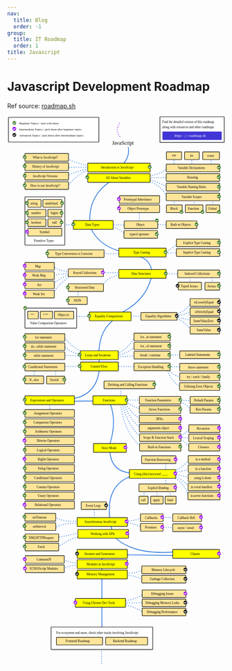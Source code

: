 ```yaml
---
nav:
  title: Blog
  order: -1
group:
  title: IT Roadmap
  order: 1
title: Javascript
---
```


# Javascript Development Roadmap

Ref source: [roadmap.sh](https://roadmap.sh/javascript)

<svg xmlns="http://www.w3.org/2000/svg" xmlns:xlink="http://www.w3.org/1999/xlink" viewBox="91 169 1178 2968" style="font-family: balsamiq"><path d="M947 2175Q945.2005945878495 2113.2822984959507 947 2033" fill="none" stroke="rgb(43,120,228)" stroke-width="4" stroke-linecap="round" stroke-linejoin="round" stroke-dasharray="0.8 12"></path><path d="M494 2434Q422.19718257742335 2449.8879255831816 356.9632540174696 2499.9610827435067" fill="none" stroke="rgb(43,120,228)" stroke-width="4" stroke-linecap="round" stroke-linejoin="round" stroke-dasharray="0.8 12"></path><path d="M484.88523924557296 2415.8980638793246Q428.58234014943366 2429.7287685436922 354.52664477502947 2443.9190701673856" fill="none" stroke="rgb(43,120,228)" stroke-width="4" stroke-linecap="round" stroke-linejoin="round" stroke-dasharray="0.8 12"></path><path d="M600 2993Q599.9813343538359 3054.696873774441 600 3132" fill="none" stroke="rgb(43,120,228)" stroke-width="4" stroke-linecap="round" stroke-linejoin="round" stroke-dasharray="0.8 12"></path><path d="M602 2805Q601.9783800789036 2876.4618466020506 602 2966" fill="none" stroke="rgb(43,120,228)" stroke-width="4" stroke-linecap="round" stroke-linejoin="round" stroke-dasharray="undefined"></path><path d="M838 2739Q786.7095856758706 2780.2829515318463 705 2786" fill="none" stroke="rgb(43,120,228)" stroke-width="4" stroke-linecap="round" stroke-linejoin="round" stroke-dasharray="0.8 12"></path><path d="M826 2848Q787.8959525506835 2816.226775768047 702 2800" fill="none" stroke="rgb(43,120,228)" stroke-width="4" stroke-linecap="round" stroke-linejoin="round" stroke-dasharray="0.8 12"></path><path d="M854 2794Q784.4589278827614 2796.027499055944 694 2794" fill="none" stroke="rgb(43,120,228)" stroke-width="4" stroke-linecap="round" stroke-linejoin="round" stroke-dasharray="0.8 12"></path><path d="M832 2676Q770.989266992673 2639.5912936664113 720 2649" fill="none" stroke="rgb(43,120,228)" stroke-width="4" stroke-linecap="round" stroke-linejoin="round" stroke-dasharray="0.8 12"></path><path d="M826 2614Q772.0109444453939 2642.9732951742967 724 2632" fill="none" stroke="rgb(43,120,228)" stroke-width="4" stroke-linecap="round" stroke-linejoin="round" stroke-dasharray="0.8 12"></path><path d="M521 2594Q430.6679354384525 2583.348152821333 376 2621" fill="none" stroke="rgb(43,120,228)" stroke-width="4" stroke-linecap="round" stroke-linejoin="round" stroke-dasharray="0.8 12"></path><path d="M523 2577Q438.39135835408104 2590.514484142568 380 2554" fill="none" stroke="rgb(43,120,228)" stroke-width="4" stroke-linecap="round" stroke-linejoin="round" stroke-dasharray="0.8 12"></path><path d="M602 2526Q601.965354412156 2640.516499523783 602 2784" fill="none" stroke="rgb(43,120,228)" stroke-width="4" stroke-linecap="round" stroke-linejoin="round" stroke-dasharray="undefined"></path><path d="M1005 2540Q819.7184432494171 2537.101604325042 669 2535" fill="none" stroke="rgb(43,120,228)" stroke-width="4" stroke-linecap="round" stroke-linejoin="round" stroke-dasharray="undefined"></path><path d="M996.5731801579867 2520.6722613042475Q769.7908129983891 2538.3414605303337 668.8492370497979 2438.5387256220256" fill="none" stroke="rgb(43,120,228)" stroke-width="4" stroke-linecap="round" stroke-linejoin="round" stroke-dasharray="undefined"></path><path d="M999 2335Q955.2025915626294 2334.318977638167 921 2335" fill="none" stroke="rgb(43,120,228)" stroke-width="4" stroke-linecap="round" stroke-linejoin="round" stroke-dasharray="0.8 12"></path><path d="M1001 2391Q951.6224634225478 2387.985646133451 913 2387" fill="none" stroke="rgb(43,120,228)" stroke-width="4" stroke-linecap="round" stroke-linejoin="round" stroke-dasharray="0.8 12"></path><path d="M828 2394Q766.989266992673 2357.5912936664113 716 2367" fill="none" stroke="rgb(43,120,228)" stroke-width="4" stroke-linecap="round" stroke-linejoin="round" stroke-dasharray="0.8 12"></path><path d="M822 2332Q768.0109444453939 2360.9732951742967 720 2350" fill="none" stroke="rgb(43,120,228)" stroke-width="4" stroke-linecap="round" stroke-linejoin="round" stroke-dasharray="0.8 12"></path><path d="M484 2369Q393.6679354384525 2358.348152821333 339 2396" fill="none" stroke="rgb(43,120,228)" stroke-width="4" stroke-linecap="round" stroke-linejoin="round" stroke-dasharray="0.8 12"></path><path d="M486 2352Q401.39135835408104 2365.514484142568 343 2329" fill="none" stroke="rgb(43,120,228)" stroke-width="4" stroke-linecap="round" stroke-linejoin="round" stroke-dasharray="0.8 12"></path><path d="M562 2346Q560.8595317810314 2306.883146934053 562 2256" fill="none" stroke="rgb(43,120,228)" stroke-width="4" stroke-linecap="round" stroke-linejoin="round" stroke-dasharray="0.8 12"></path><g class="clickable-group " data-group-id="100-javascript-asynchronous-javascript:event-loop"><rect x="490.35" y="2250.35" width="136.3" height="41.3" rx="2" fill="rgb(255,229,153)" fill-opacity="1" stroke="rgb(0,0,0)" stroke-width="2.7"></rect><text x="515" y="2276.628499984741" fill="rgb(0,0,0)" font-style="normal" font-weight="normal" font-size="17px"><tspan>Event Loop</tspan></text><g><circle cx="625" cy="2269" r="10" fill="rgb(255,255,255)"></circle><circle cx="625" cy="2269" r="10" fill="rgb(0,0,0)"></circle><path d="M619.5 2269L623.5 2273 630 2266.5" fill="none" stroke="#fff" stroke-width="3.5" stroke-linecap="round" stroke-linejoin="round"></path></g></g><path d="M666.4126278073578 2442.7007655461653Q585.0813710656912 2163.2803731338404 774 2108" fill="none" stroke="rgb(43,120,228)" stroke-width="4" stroke-linecap="round" stroke-linejoin="round" stroke-dasharray="undefined"></path><g class="clickable-group " data-group-id="106-javascript-this-keyword:explicit-binding"><path d="M971 2245Q970.1129691630244 2214.575780948708 971 2175" fill="none" stroke="rgb(43,120,228)" stroke-width="4" stroke-linecap="round" stroke-linejoin="round" stroke-dasharray="0.8 12"></path><path d="M900 2245Q899.1129691630244 2214.575780948708 900 2175" fill="none" stroke="rgb(43,120,228)" stroke-width="4" stroke-linecap="round" stroke-linejoin="round" stroke-dasharray="0.8 12"></path><path d="M830 2245Q829.1129691630244 2214.575780948708 830 2175" fill="none" stroke="rgb(43,120,228)" stroke-width="4" stroke-linecap="round" stroke-linejoin="round" stroke-dasharray="0.8 12"></path><rect x="802.35" y="2154.35" width="199.3" height="41.3" rx="2" fill="rgb(255,229,153)" fill-opacity="1" stroke="rgb(0,0,0)" stroke-width="2.7"></rect><text x="850" y="2180.6370000839233" fill="rgb(0,0,0)" font-style="normal" font-weight="normal" font-size="17px"><tspan>Explicit Binding</tspan></text><g><circle cx="998" cy="2172" r="10" fill="rgb(255,255,255)"></circle><circle cx="998" cy="2172" r="10" fill="rgb(255,255,255)"></circle><circle cx="998" cy="2172" r="10" fill="rgb(153,0,255)"></circle><path d="M992.5 2172L996.5 2176 1003 2169.5" fill="none" stroke="#fff" stroke-width="3.5" stroke-linecap="round" stroke-linejoin="round"></path></g><rect x="802.35" y="2220.35" width="49.3" height="41.3" rx="2" fill="rgb(255,229,153)" fill-opacity="1" stroke="rgb(0,0,0)" stroke-width="2.7"></rect><text x="813" y="2246.5859999656677" fill="rgb(0,0,0)" font-style="normal" font-weight="normal" font-size="17px"><tspan>call</tspan></text><rect x="865.35" y="2220.35" width="67.3" height="41.3" rx="2" fill="rgb(255,229,153)" fill-opacity="1" stroke="rgb(0,0,0)" stroke-width="2.7"></rect><text x="878" y="2246.5859999656677" fill="rgb(0,0,0)" font-style="normal" font-weight="normal" font-size="17px"><tspan>apply</tspan></text><rect x="943.35" y="2220.35" width="59.3" height="41.3" rx="2" fill="rgb(255,229,153)" fill-opacity="1" stroke="rgb(0,0,0)" stroke-width="2.7"></rect><text x="956" y="2246.6370000839233" fill="rgb(0,0,0)" font-style="normal" font-weight="normal" font-size="17px"><tspan>bind</tspan></text></g><path d="M1076 2018Q1044.818115870993 2061.9919223605525 990 2084" fill="none" stroke="rgb(43,120,228)" stroke-width="4" stroke-linecap="round" stroke-linejoin="round" stroke-dasharray="0.8 12"></path><path d="M1084 2070Q1038.4121828348088 2088.3727624710195 979 2093" fill="none" stroke="rgb(43,120,228)" stroke-width="4" stroke-linecap="round" stroke-linejoin="round" stroke-dasharray="0.8 12"></path><path d="M1080 2126Q1038.912537133056 2105.0826555778094 991 2106" fill="none" stroke="rgb(43,120,228)" stroke-width="4" stroke-linecap="round" stroke-linejoin="round" stroke-dasharray="0.8 12"></path><path d="M1077 2174Q1042.5157711190946 2131.294275579058 990 2109" fill="none" stroke="rgb(43,120,228)" stroke-width="4" stroke-linecap="round" stroke-linejoin="round" stroke-dasharray="0.8 12"></path><path d="M1074 2227Q1041.5571114890279 2136.0744831029083 986 2120" fill="none" stroke="rgb(43,120,228)" stroke-width="4" stroke-linecap="round" stroke-linejoin="round" stroke-dasharray="0.8 12"></path><path d="M803 2094Q646.1850652562739 2109.247119140249 644 1962" fill="none" stroke="rgb(43,120,228)" stroke-width="4" stroke-linecap="round" stroke-linejoin="round" stroke-dasharray="undefined"></path><path d="M638 1957Q690.9605411215906 1818.4983551418627 639 1701" fill="none" stroke="rgb(43,120,228)" stroke-width="4" stroke-linecap="round" stroke-linejoin="round" stroke-dasharray="undefined"></path><path d="M824 1958Q724.5017007013412 1893.4008054997337 702 1719" fill="none" stroke="rgb(43,120,228)" stroke-width="4" stroke-linecap="round" stroke-linejoin="round" stroke-dasharray="0.8 12"></path><path d="M818 1906Q747.8 1854.9454545454546 710 1717" fill="none" stroke="rgb(43,120,228)" stroke-width="4" stroke-linecap="round" stroke-linejoin="round" stroke-dasharray="0.8 12"></path><path d="M812 1850Q756.4181818181818 1816.8545454545454 719 1717" fill="none" stroke="rgb(43,120,228)" stroke-width="4" stroke-linecap="round" stroke-linejoin="round" stroke-dasharray="0.8 12"></path><path d="M815 1804Q768.6 1786.4 727 1716" fill="none" stroke="rgb(43,120,228)" stroke-width="4" stroke-linecap="round" stroke-linejoin="round" stroke-dasharray="0.8 12"></path><path d="M1076 1851Q1057.5778531384533 1882.3622820049184 1021 1898" fill="none" stroke="rgb(43,120,228)" stroke-width="4" stroke-linecap="round" stroke-linejoin="round" stroke-dasharray="0.8 12"></path><path d="M1076 1960Q1059.3228439128236 1926.4148900005334 1014 1911" fill="none" stroke="rgb(43,120,228)" stroke-width="4" stroke-linecap="round" stroke-linejoin="round" stroke-dasharray="0.8 12"></path><path d="M1078 1905Q1044.8711910537838 1904.4848677006646 1019 1905" fill="none" stroke="rgb(43,120,228)" stroke-width="4" stroke-linecap="round" stroke-linejoin="round" stroke-dasharray="0.8 12"></path><path d="M814 1750Q771.185210229751 1741.5892508789368 725 1705" fill="none" stroke="rgb(43,120,228)" stroke-width="4" stroke-linecap="round" stroke-linejoin="round" stroke-dasharray="0.8 12"></path><path d="M1083 1766Q1064.6227185162775 1712.9124094308693 1003 1711" fill="none" stroke="rgb(43,120,228)" stroke-width="4" stroke-linecap="round" stroke-linejoin="round" stroke-dasharray="0.8 12"></path><path d="M1110 1707Q1060.6224634225475 1703.9856461334514 1022 1703" fill="none" stroke="rgb(43,120,228)" stroke-width="4" stroke-linecap="round" stroke-linejoin="round" stroke-dasharray="0.8 12"></path><path d="M847 1703Q774.0130503269701 1701.3034574939018 717 1702" fill="none" stroke="rgb(43,120,228)" stroke-width="4" stroke-linecap="round" stroke-linejoin="round" stroke-dasharray="0.8 12"></path><path d="M704 1705Q702.9609067338287 1669.3602005399152 704 1623" fill="none" stroke="rgb(43,120,228)" stroke-width="4" stroke-linecap="round" stroke-linejoin="round" stroke-dasharray="0.8 12"></path><path d="M623 1709Q519 1705.0170212765956 435 1709" fill="none" stroke="rgb(43,120,228)" stroke-width="4" stroke-linecap="round" stroke-linejoin="round" stroke-dasharray="undefined"></path><path d="M321 1772Q320.13831290122374 1742.4450443501735 321 1704" fill="none" stroke="rgb(43,120,228)" stroke-width="4" stroke-linecap="round" stroke-linejoin="round" stroke-dasharray="0.8 12"></path><path d="M589 1532Q573.6956014894652 1681.951465695781 428 1697" fill="none" stroke="rgb(43,120,228)" stroke-width="4" stroke-linecap="round" stroke-linejoin="round" stroke-dasharray="undefined"></path><path d="M1030 1631Q974.042236763831 1603.882212968471 954 1535" fill="none" stroke="rgb(43,120,228)" stroke-width="4" stroke-linecap="round" stroke-linejoin="round" stroke-dasharray="0.8 12"></path><path d="M1026 1576Q985.1850089232599 1570.8958953004164 958 1532" fill="none" stroke="rgb(43,120,228)" stroke-width="4" stroke-linecap="round" stroke-linejoin="round" stroke-dasharray="0.8 12"></path><path d="M1032 1523Q988.8448854040505 1522.7295431109221 956 1522" fill="none" stroke="rgb(43,120,228)" stroke-width="4" stroke-linecap="round" stroke-linejoin="round" stroke-dasharray="0.8 12"></path><path d="M798 1522Q725.0130503269701 1520.3034574939018 668 1521" fill="none" stroke="rgb(43,120,228)" stroke-width="4" stroke-linecap="round" stroke-linejoin="round" stroke-dasharray="0.8 12"></path><path d="M237 1601Q236.1383129012237 1571.4450443501735 237 1533" fill="none" stroke="rgb(43,120,228)" stroke-width="4" stroke-linecap="round" stroke-linejoin="round" stroke-dasharray="0.8 12"></path><path d="M353 1601Q352.13831290122374 1571.4450443501735 353 1533" fill="none" stroke="rgb(43,120,228)" stroke-width="4" stroke-linecap="round" stroke-linejoin="round" stroke-dasharray="0.8 12"></path><g class="clickable-group " data-group-id="101-javascript-control-flow:conditional-statements:switch"><rect x="303.35" y="1573.35" width="98.3" height="41.3" rx="2" fill="rgb(255,229,153)" fill-opacity="1" stroke="rgb(0,0,0)" stroke-width="2.7"></rect><text x="322" y="1599.6625003814697" fill="rgb(0,0,0)" font-style="normal" font-weight="normal" font-size="17px"><tspan>Switch</tspan></text><g><circle cx="399" cy="1591" r="10" fill="rgb(255,255,255)"></circle><circle cx="399" cy="1591" r="10" fill="rgb(56,118,29)"></circle><path d="M393.5 1591L397.5 1595 404 1588.5" fill="none" stroke="#fff" stroke-width="3.5" stroke-linecap="round" stroke-linejoin="round"></path></g></g><g class="clickable-group " data-group-id="100-javascript-control-flow:conditional-statements:if-else"><rect x="185.35" y="1572.35" width="102.3" height="41.3" rx="2" fill="rgb(255,229,153)" fill-opacity="1" stroke="rgb(0,0,0)" stroke-width="2.7"></rect><text x="211" y="1599.6625003814697" fill="rgb(0,0,0)" font-style="normal" font-weight="normal" font-size="17px"><tspan>If...else</tspan></text><g><circle cx="184" cy="1591" r="10" fill="rgb(255,255,255)"></circle><circle cx="184" cy="1591" r="10" fill="rgb(56,118,29)"></circle><path d="M178.5 1591L182.5 1595 189 1588.5" fill="none" stroke="#fff" stroke-width="3.5" stroke-linecap="round" stroke-linejoin="round"></path></g></g><path d="M498 1522Q425.01305032696996 1520.3034574939018 368 1521" fill="none" stroke="rgb(43,120,228)" stroke-width="4" stroke-linecap="round" stroke-linejoin="round" stroke-dasharray="0.8 12"></path><path d="M586 1461Q587.322321523295 1491.6269085422657 589 1530" fill="none" stroke="rgb(43,120,228)" stroke-width="4" stroke-linecap="round" stroke-linejoin="round" stroke-dasharray="undefined"></path><path d="M1075 1456Q1019.4178297826076 1459.3605260476863 947 1460" fill="none" stroke="rgb(43,120,228)" stroke-width="4" stroke-linecap="round" stroke-linejoin="round" stroke-dasharray="0.8 12"></path><path d="M787 1354Q746.085085901789 1429.242989006919 672 1456" fill="none" stroke="rgb(43,120,228)" stroke-width="4" stroke-linecap="round" stroke-linejoin="round" stroke-dasharray="0.8 12"></path><path d="M787 1406Q737.7962119541295 1455.1955662046041 682 1459" fill="none" stroke="rgb(43,120,228)" stroke-width="4" stroke-linecap="round" stroke-linejoin="round" stroke-dasharray="0.8 12"></path><path d="M792 1463Q742.0933856303326 1467.0650551508563 677 1469" fill="none" stroke="rgb(43,120,228)" stroke-width="4" stroke-linecap="round" stroke-linejoin="round" stroke-dasharray="0.8 12"></path><path d="M506 1448Q443.33815811064704 1419.997423197512 396 1363" fill="none" stroke="rgb(43,120,228)" stroke-width="4" stroke-linecap="round" stroke-linejoin="round" stroke-dasharray="0.8 12"></path><path d="M498 1466Q432.91777891584627 1461.618166094912 382 1460" fill="none" stroke="rgb(43,120,228)" stroke-width="4" stroke-linecap="round" stroke-linejoin="round" stroke-dasharray="0.8 12"></path><path d="M499 1457Q433.1781443988891 1450.009668151435 397 1411" fill="none" stroke="rgb(43,120,228)" stroke-width="4" stroke-linecap="round" stroke-linejoin="round" stroke-dasharray="0.8 12"></path><path d="M706 1244Q587.2258625343377 1302.5836860253673 586 1449" fill="none" stroke="rgb(43,120,228)" stroke-width="4" stroke-linecap="round" stroke-linejoin="round" stroke-dasharray="undefined"></path><path d="M1093 1219Q1044.983111391023 1247.840945303031 996 1246" fill="none" stroke="rgb(43,120,228)" stroke-width="4" stroke-linecap="round" stroke-linejoin="round" stroke-dasharray="0.8 12"></path><path d="M1091 1277Q1045.042537879445 1258.8361803654252 990 1254" fill="none" stroke="rgb(43,120,228)" stroke-width="4" stroke-linecap="round" stroke-linejoin="round" stroke-dasharray="0.8 12"></path><path d="M1086 1330Q1058.2931320849802 1281.481601241287 994 1258" fill="none" stroke="rgb(43,120,228)" stroke-width="4" stroke-linecap="round" stroke-linejoin="round" stroke-dasharray="0.8 12"></path><path d="M1088 1167Q1056.6033962256256 1230.5859069171759 987 1242" fill="none" stroke="rgb(43,120,228)" stroke-width="4" stroke-linecap="round" stroke-linejoin="round" stroke-dasharray="0.8 12"></path><path d="M1078 1094Q1077.1383129012238 1064.4450443501735 1078 1026" fill="none" stroke="rgb(43,120,228)" stroke-width="4" stroke-linecap="round" stroke-linejoin="round" stroke-dasharray="0.8 12"></path><path d="M850 1249Q798.7261311826361 1250.9299122544917 732 1250" fill="none" stroke="rgb(43,120,228)" stroke-width="4" stroke-linecap="round" stroke-linejoin="round" stroke-dasharray="0.8 12"></path><path d="M583 1249Q524.784695840012 1251.5672938608188 449 1251" fill="none" stroke="rgb(43,120,228)" stroke-width="4" stroke-linecap="round" stroke-linejoin="round" stroke-dasharray="0.8 12"></path><path d="M874 1021Q842.955192610518 1177.4192716895864 677 1244" fill="none" stroke="rgb(43,120,228)" stroke-width="4" stroke-linecap="round" stroke-linejoin="round" stroke-dasharray="undefined"></path><path d="M765 924Q866.8192673033019 925.3255504617504 875 1025" fill="none" stroke="rgb(43,120,228)" stroke-width="4" stroke-linecap="round" stroke-linejoin="round" stroke-dasharray="undefined"></path><path d="M1198 1094Q1197.1383129012238 1064.4450443501735 1198 1026" fill="none" stroke="rgb(43,120,228)" stroke-width="4" stroke-linecap="round" stroke-linejoin="round" stroke-dasharray="0.8 12"></path><path d="M741 912Q669.7204010798304 914.0781865323428 577 912" fill="none" stroke="rgb(43,120,228)" stroke-width="4" stroke-linecap="round" stroke-linejoin="round" stroke-dasharray="0.8 12"></path><path d="M1012 853Q981.1313662456602 892.7249501958876 919 914" fill="none" stroke="rgb(43,120,228)" stroke-width="4" stroke-linecap="round" stroke-linejoin="round" stroke-dasharray="0.8 12"></path><path d="M1025 907Q982.4441089354902 909.545738273964 927 910" fill="none" stroke="rgb(43,120,228)" stroke-width="4" stroke-linecap="round" stroke-linejoin="round" stroke-dasharray="0.8 12"></path><g class="clickable-group " data-group-id="102-javascript-type-casting:implicit-type-casting"><rect x="1004.35" y="886.35" width="233.3" height="41.3" rx="2" fill="rgb(255,229,153)" fill-opacity="1" stroke="rgb(0,0,0)" stroke-width="2.7"></rect><text x="1041" y="912.6370000839233" fill="rgb(0,0,0)" font-style="normal" font-weight="normal" font-size="17px"><tspan>Implicit Type Casting</tspan></text><g><circle cx="1234" cy="905" r="10" fill="rgb(255,255,255)"></circle><circle cx="1234" cy="905" r="10" fill="rgb(56,118,29)"></circle><path d="M1228.5 905L1232.5 909 1239 902.5" fill="none" stroke="#fff" stroke-width="3.5" stroke-linecap="round" stroke-linejoin="round"></path></g></g><path d="M706 1026Q623.7036127051399 1037.1419221314675 592 1105" fill="none" stroke="rgb(43,120,228)" stroke-width="4" stroke-linecap="round" stroke-linejoin="round" stroke-dasharray="0.8 12"></path><path d="M474 1186Q472.87220365013104 1147.317778634786 474 1097" fill="none" stroke="rgb(43,120,228)" stroke-width="4" stroke-linecap="round" stroke-linejoin="round" stroke-dasharray="0.8 12"></path><path d="M434 1017Q369.7970401138303 1023.6046507825836 324 1033" fill="none" stroke="rgb(43,120,228)" stroke-width="4" stroke-linecap="round" stroke-linejoin="round" stroke-dasharray="0.8 12"></path><path d="M430 1024Q364.7186424918796 1046.1686790562608 335 1086" fill="none" stroke="rgb(43,120,228)" stroke-width="4" stroke-linecap="round" stroke-linejoin="round" stroke-dasharray="0.8 12"></path><path d="M443 1026Q362.52232462725846 1075.6433000618492 335 1138" fill="none" stroke="rgb(43,120,228)" stroke-width="4" stroke-linecap="round" stroke-linejoin="round" stroke-dasharray="0.8 12"></path><path d="M437 1011Q364.8533055555556 1008.2434722222222 332 974" fill="none" stroke="rgb(43,120,228)" stroke-width="4" stroke-linecap="round" stroke-linejoin="round" stroke-dasharray="0.8 12"></path><path d="M700 1016Q628.4324982698962 1014.0607335640138 531 1015" fill="none" stroke="rgb(43,120,228)" stroke-width="4" stroke-linecap="round" stroke-linejoin="round" stroke-dasharray="0.8 12"></path><path d="M1017 1021Q959.6286155032781 1022.6726867211539 885 1021" fill="none" stroke="rgb(43,120,228)" stroke-width="4" stroke-linecap="round" stroke-linejoin="round" stroke-dasharray="0.8 12"></path><path d="M536 762Q582.3025316467493 877.0923598210952 724 905" fill="none" stroke="rgb(43,120,228)" stroke-width="4" stroke-linecap="round" stroke-linejoin="round" stroke-dasharray="undefined"></path><path d="M727 811Q693.4103373957208 768.8716272507173 638 768" fill="none" stroke="rgb(43,120,228)" stroke-width="4" stroke-linecap="round" stroke-linejoin="round" stroke-dasharray="0.8 12"></path><path d="M996 756Q938.6286155032781 757.6726867211539 864 756" fill="none" stroke="rgb(43,120,228)" stroke-width="4" stroke-linecap="round" stroke-linejoin="round" stroke-dasharray="0.8 12"></path><path d="M475 757Q425.0173544157347 758.4572649464599 360 757" fill="none" stroke="rgb(43,120,228)" stroke-width="4" stroke-linecap="round" stroke-linejoin="round" stroke-dasharray="0.8 12"></path><path d="M743 758Q692.9920106775353 758.5880015449944 628 756" fill="none" stroke="rgb(43,120,228)" stroke-width="4" stroke-linecap="round" stroke-linejoin="round" stroke-dasharray="0.8 12"></path><path d="M804 748Q804.4235996735239 713.7729868313717 804 672" fill="none" stroke="rgb(43,120,228)" stroke-width="4" stroke-linecap="round" stroke-linejoin="round" stroke-dasharray="0.8 12"></path><path d="M957 610Q920.993204398974 543.4969681034422 850 520" fill="none" stroke="rgb(43,120,228)" stroke-width="4" stroke-linecap="round" stroke-linejoin="round" stroke-dasharray="0.8 12"></path><path d="M1201 676Q1200.1383129012238 646.4450443501736 1201 608" fill="none" stroke="rgb(43,120,228)" stroke-width="4" stroke-linecap="round" stroke-linejoin="round" stroke-dasharray="0.8 12"></path><path d="M1100 676Q1099.1383129012238 646.4450443501736 1100 608" fill="none" stroke="rgb(43,120,228)" stroke-width="4" stroke-linecap="round" stroke-linejoin="round" stroke-dasharray="0.8 12"></path><path d="M993 676Q992.1383129012237 646.4450443501736 993 608" fill="none" stroke="rgb(43,120,228)" stroke-width="4" stroke-linecap="round" stroke-linejoin="round" stroke-dasharray="0.8 12"></path><g class="clickable-group " data-group-id="100-javascript-variables:scopes:block"><rect x="950.35" y="650.35" width="85.3" height="41.3" rx="2" fill="rgb(255,229,153)" fill-opacity="1" stroke="rgb(0,0,0)" stroke-width="2.7"></rect><text x="971" y="676.5859999656677" fill="rgb(0,0,0)" font-style="normal" font-weight="normal" font-size="17px"><tspan>Block</tspan></text><g><circle cx="1032" cy="688" r="10" fill="rgb(255,255,255)"></circle><circle cx="1032" cy="688" r="10" fill="rgb(56,118,29)"></circle><path d="M1026.5 688L1030.5 692 1037 685.5" fill="none" stroke="#fff" stroke-width="3.5" stroke-linecap="round" stroke-linejoin="round"></path></g></g><g class="clickable-group " data-group-id="101-javascript-variables:scopes:function"><rect x="1052.35" y="650.35" width="95.3" height="41.3" rx="2" fill="rgb(255,229,153)" fill-opacity="1" stroke="rgb(0,0,0)" stroke-width="2.7"></rect><text x="1066" y="676.6370000839233" fill="rgb(0,0,0)" font-style="normal" font-weight="normal" font-size="17px"><tspan>Function</tspan></text><g><circle cx="1145" cy="688" r="10" fill="rgb(255,255,255)"></circle><circle cx="1145" cy="688" r="10" fill="rgb(56,118,29)"></circle><path d="M1139.5 688L1143.5 692 1150 685.5" fill="none" stroke="#fff" stroke-width="3.5" stroke-linecap="round" stroke-linejoin="round"></path></g></g><g class="clickable-group " data-group-id="102-javascript-variables:scopes:global"><rect x="1164.35" y="650.35" width="73.3" height="41.3" rx="2" fill="rgb(255,229,153)" fill-opacity="1" stroke="rgb(0,0,0)" stroke-width="2.7"></rect><text x="1176" y="676.6795001029968" fill="rgb(0,0,0)" font-style="normal" font-weight="normal" font-size="17px"><tspan>Global</tspan></text><g><circle cx="1234" cy="688" r="10" fill="rgb(255,255,255)"></circle><circle cx="1234" cy="688" r="10" fill="rgb(56,118,29)"></circle><path d="M1228.5 688L1232.5 692 1239 685.5" fill="none" stroke="#fff" stroke-width="3.5" stroke-linecap="round" stroke-linejoin="round"></path></g></g><path d="M552 452Q465.80165231370233 481.24070169453876 411 556" fill="none" stroke="rgb(43,120,228)" stroke-width="4" stroke-linecap="round" stroke-linejoin="round" stroke-dasharray="0.8 12"></path><path d="M674 508Q528.4311254181588 587.0171484484715 537 745" fill="none" stroke="rgb(43,120,228)" stroke-width="4" stroke-linecap="round" stroke-linejoin="round" stroke-dasharray="undefined"></path><path d="M966 445Q919.6736885813149 488.7250103806228 852 493" fill="none" stroke="rgb(43,120,228)" stroke-width="4" stroke-linecap="round" stroke-linejoin="round" stroke-dasharray="0.8 12"></path><path d="M957 560Q927.4436361753874 532.843559245414 847 511" fill="none" stroke="rgb(43,120,228)" stroke-width="4" stroke-linecap="round" stroke-linejoin="round" stroke-dasharray="0.8 12"></path><path d="M1192 438Q1191.1383129012238 408.44504435017353 1192 370" fill="none" stroke="rgb(43,120,228)" stroke-width="4" stroke-linecap="round" stroke-linejoin="round" stroke-dasharray="0.8 12"></path><path d="M1088 438Q1087.1383129012238 408.44504435017353 1088 370" fill="none" stroke="rgb(43,120,228)" stroke-width="4" stroke-linecap="round" stroke-linejoin="round" stroke-dasharray="0.8 12"></path><path d="M991 438Q990.3410628068182 415.3991515618974 991 386" fill="none" stroke="rgb(43,120,228)" stroke-width="4" stroke-linecap="round" stroke-linejoin="round" stroke-dasharray="0.8 12"></path><g class="clickable-group " data-group-id="100-javascript-variables:variable-declarations:var"><rect x="950.35" y="364.35" width="82.3" height="41.3" rx="2" fill="rgb(255,229,153)" fill-opacity="1" stroke="rgb(0,0,0)" stroke-width="2.7"></rect><text x="980" y="389.0475001335144" fill="rgb(0,0,0)" font-style="normal" font-weight="normal" font-size="17px"><tspan>var</tspan></text></g><g class="clickable-group " data-group-id="101-javascript-variables:variable-declarations:let"><rect x="1048.35" y="364.35" width="79.3" height="41.3" rx="2" fill="rgb(255,229,153)" fill-opacity="1" stroke="rgb(0,0,0)" stroke-width="2.7"></rect><text x="1078" y="390.5859999656677" fill="rgb(0,0,0)" font-style="normal" font-weight="normal" font-size="17px"><tspan>let</tspan></text></g><g class="clickable-group " data-group-id="102-javascript-variables:variable-declarations:const"><rect x="1146.35" y="364.35" width="90.3" height="41.3" rx="2" fill="rgb(255,229,153)" fill-opacity="1" stroke="rgb(0,0,0)" stroke-width="2.7"></rect><text x="1171" y="390.26299953460693" fill="rgb(0,0,0)" font-style="normal" font-weight="normal" font-size="17px"><tspan>const</tspan></text></g><path d="M973 502Q916.0759190731105 504.094646552787 842 503" fill="none" stroke="rgb(43,120,228)" stroke-width="4" stroke-linecap="round" stroke-linejoin="round" stroke-dasharray="0.8 12"></path><path d="M567 448Q496 446.4222222222222 405 448" fill="none" stroke="rgb(43,120,228)" stroke-width="4" stroke-linecap="round" stroke-linejoin="round" stroke-dasharray="0.8 12"></path><path d="M563 451Q486.93321679623284 457.7139242981447 405 497" fill="none" stroke="rgb(43,120,228)" stroke-width="4" stroke-linecap="round" stroke-linejoin="round" stroke-dasharray="0.8 12"></path><path d="M697 210Q670.1795762027815 251.69914863910884 703 286" fill="none" stroke="rgb(153,0,255)" stroke-width="4" stroke-linecap="round" stroke-linejoin="round" stroke-dasharray="0.8 12"></path><text x="657" y="325.1500005722046" fill="rgb(0,0,0)" font-style="normal" font-weight="normal" font-size="28px"><tspan>JavaScript</tspan></text><path d="M744 340Q754.281813433685 387.87447694696715 716 431" fill="none" stroke="rgb(43,120,228)" stroke-width="4" stroke-linecap="round" stroke-linejoin="round" stroke-dasharray="undefined"></path><rect x="915.35" y="175.35" width="347.3" height="138.3" rx="2" fill="rgb(255,255,255)" fill-opacity="1" stroke="rgb(0,0,0)" stroke-width="2.7"></rect><text x="928" y="209.66250038146973" fill="rgb(0,0,0)" font-style="normal" font-weight="normal" font-size="17px"><tspan>Find the detailed version of this roadmap</tspan></text><text x="928" y="237.66250038146973" fill="rgb(0,0,0)" font-style="normal" font-weight="normal" font-size="17px"><tspan>along with resources and other roadmaps</tspan></text><g class="clickable-group " data-group-id="ext_link:roadmap.sh"><rect x="930.35" y="256.35" width="317.3" height="42.3" rx="2" fill="rgb(65,53,214)" fill-opacity="1" stroke="rgb(65,53,214)" stroke-width="2.7"></rect><text x="1070" y="284.25" fill="rgb(255,255,255)" font-style="normal" font-weight="normal" font-size="20px"><tspan>roadmap.sh</tspan></text><text x="994" y="284.25" fill="rgb(255,255,255)" font-style="normal" font-weight="normal" font-size="20px"><tspan>https</tspan></text><text x="1042" y="282.26000022888184" fill="rgb(255,255,255)" font-style="normal" font-weight="normal" font-size="20px"><tspan>:</tspan></text><text x="1049" y="285.3400001525879" fill="rgb(255,255,255)" font-style="normal" font-weight="normal" font-size="20px"><tspan>/</tspan></text><text x="1057" y="285.3400001525879" fill="rgb(255,255,255)" font-style="normal" font-weight="normal" font-size="20px"><tspan>/</tspan></text></g><path d="M553 441Q482.4629499129694 435.0362917745258 399 394" fill="none" stroke="rgb(43,120,228)" stroke-width="4" stroke-linecap="round" stroke-linejoin="round" stroke-dasharray="0.8 12"></path><g class="clickable-group " data-group-id="100-javascript-introduction"><rect x="525.35" y="425.35" width="337.3" height="47.3" rx="2" fill="rgb(255,255,0)" fill-opacity="1" stroke="rgb(0,0,0)" stroke-width="2.7"></rect><text x="596" y="454.6625003814697" fill="rgb(0,0,0)" font-style="normal" font-weight="normal" font-size="17px"><tspan>Introduction to JavaScript</tspan></text><g><circle cx="860" cy="446" r="10" fill="rgb(255,255,255)"></circle><circle cx="860" cy="446" r="10" fill="rgb(56,118,29)"></circle><path d="M854.5 446L858.5 450 865 443.5" fill="none" stroke="#fff" stroke-width="3.5" stroke-linecap="round" stroke-linejoin="round"></path></g></g><g class="clickable-group " data-group-id="100-javascript-introduction:what-is-javascript"><rect x="186.35" y="373.35" width="235.3" height="41.3" rx="2" fill="rgb(255,229,153)" fill-opacity="1" stroke="rgb(0,0,0)" stroke-width="2.7"></rect><text x="229" y="400.6879997253418" fill="rgb(0,0,0)" font-style="normal" font-weight="normal" font-size="17px"><tspan>What is JavaScript?</tspan></text><g><circle cx="185" cy="392" r="10" fill="rgb(255,255,255)"></circle><circle cx="185" cy="392" r="10" fill="rgb(56,118,29)"></circle><path d="M179.5 392L183.5 396 190 389.5" fill="none" stroke="#fff" stroke-width="3.5" stroke-linecap="round" stroke-linejoin="round"></path></g></g><g><rect x="97.35" y="178.35" width="488.3" height="133.3" rx="2" fill="rgb(255,255,255)" fill-opacity="1" stroke="rgb(0,0,0)" stroke-width="2.7"></rect><g><circle cx="129" cy="208" r="10" fill="rgb(255,255,255)"></circle><circle cx="129" cy="208" r="10" fill="rgb(56,118,29)"></circle><path d="M123.5 208L127.5 212 134 205.5" fill="none" stroke="#fff" stroke-width="3.5" stroke-linecap="round" stroke-linejoin="round"></path></g><text x="155" y="215.87200021743774" fill="rgb(0,0,0)" font-style="normal" font-weight="normal" font-size="16px"><tspan>Beginner Topics / start with these</tspan></text><text x="156" y="280.87200021743774" fill="rgb(0,0,0)" font-style="normal" font-weight="normal" font-size="16px"><tspan>Advanced Topics / pick these after intermediate topics</tspan></text><g><circle cx="129" cy="273" r="10" fill="rgb(255,255,255)"></circle><circle cx="129" cy="273" r="10" fill="rgb(0,0,0)"></circle><path d="M123.5 273L127.5 277 134 270.5" fill="none" stroke="#fff" stroke-width="3.5" stroke-linecap="round" stroke-linejoin="round"></path></g><text x="155" y="248.87200021743774" fill="rgb(0,0,0)" font-style="normal" font-weight="normal" font-size="16px"><tspan>Intermediate Topics / pick them after beginner topics</tspan></text><g><circle cx="129" cy="240" r="10" fill="rgb(255,255,255)"></circle><circle cx="129" cy="240" r="10" fill="rgb(255,255,255)"></circle><circle cx="129" cy="240" r="10" fill="rgb(153,0,255)"></circle><path d="M123.5 240L127.5 244 134 237.5" fill="none" stroke="#fff" stroke-width="3.5" stroke-linecap="round" stroke-linejoin="round"></path></g></g><g class="clickable-group " data-group-id="101-javascript-introduction:history-of-javascript"><rect x="186.35" y="423.35" width="235.3" height="41.3" rx="2" fill="rgb(255,229,153)" fill-opacity="1" stroke="rgb(0,0,0)" stroke-width="2.7"></rect><text x="226" y="450.6625003814697" fill="rgb(0,0,0)" font-style="normal" font-weight="normal" font-size="17px"><tspan>History of JavaScript</tspan></text><g><circle cx="185" cy="441" r="10" fill="rgb(255,255,255)"></circle><circle cx="185" cy="441" r="10" fill="rgb(56,118,29)"></circle><path d="M179.5 441L183.5 445 190 438.5" fill="none" stroke="#fff" stroke-width="3.5" stroke-linecap="round" stroke-linejoin="round"></path></g></g><g class="clickable-group " data-group-id="102-javascript-introduction:javascript-versions"><rect x="186.35" y="474.35" width="235.3" height="41.3" rx="2" fill="rgb(255,229,153)" fill-opacity="1" stroke="rgb(0,0,0)" stroke-width="2.7"></rect><text x="229" y="501.6625003814697" fill="rgb(0,0,0)" font-style="normal" font-weight="normal" font-size="17px"><tspan>JavaScript Versions</tspan></text><g><circle cx="185" cy="493" r="10" fill="rgb(255,255,255)"></circle><circle cx="185" cy="493" r="10" fill="rgb(56,118,29)"></circle><path d="M179.5 493L183.5 497 190 490.5" fill="none" stroke="#fff" stroke-width="3.5" stroke-linecap="round" stroke-linejoin="round"></path></g></g><g class="clickable-group " data-group-id="101-javascript-variables"><rect x="525.35" y="481.35" width="337.3" height="47.3" rx="2" fill="rgb(255,255,0)" fill-opacity="1" stroke="rgb(0,0,0)" stroke-width="2.7"></rect><text x="623" y="510.6879997253418" fill="rgb(0,0,0)" font-style="normal" font-weight="normal" font-size="17px"><tspan>All About Variables</tspan></text><g><circle cx="523" cy="501" r="10" fill="rgb(255,255,255)"></circle><circle cx="523" cy="501" r="10" fill="rgb(56,118,29)"></circle><path d="M517.5 501L521.5 505 528 498.5" fill="none" stroke="#fff" stroke-width="3.5" stroke-linecap="round" stroke-linejoin="round"></path></g></g><g class="clickable-group " data-group-id="100-javascript-variables:variable-declarations"><rect x="949.35" y="430.35" width="288.3" height="41.3" rx="2" fill="rgb(255,229,153)" fill-opacity="1" stroke="rgb(0,0,0)" stroke-width="2.7"></rect><text x="1012" y="456.6964998245239" fill="rgb(0,0,0)" font-style="normal" font-weight="normal" font-size="17px"><tspan>Variable Declarations</tspan></text><g><circle cx="1234" cy="448" r="10" fill="rgb(255,255,255)"></circle><circle cx="1234" cy="448" r="10" fill="rgb(56,118,29)"></circle><path d="M1228.5 448L1232.5 452 1239 445.5" fill="none" stroke="#fff" stroke-width="3.5" stroke-linecap="round" stroke-linejoin="round"></path></g></g><g class="clickable-group " data-group-id="102-javascript-variables:naming-rules"><rect x="949.35" y="533.35" width="288.3" height="41.3" rx="2" fill="rgb(255,229,153)" fill-opacity="1" stroke="rgb(0,0,0)" stroke-width="2.7"></rect><text x="1006" y="559.6454997062683" fill="rgb(0,0,0)" font-style="normal" font-weight="normal" font-size="17px"><tspan>Variable Naming Rules</tspan></text><g><circle cx="1234" cy="552" r="10" fill="rgb(255,255,255)"></circle><circle cx="1234" cy="552" r="10" fill="rgb(56,118,29)"></circle><path d="M1228.5 552L1232.5 556 1239 549.5" fill="none" stroke="#fff" stroke-width="3.5" stroke-linecap="round" stroke-linejoin="round"></path></g></g><g class="clickable-group " data-group-id="101-javascript-variables:hoisting"><rect x="949.35" y="481.35" width="288.3" height="41.3" rx="2" fill="rgb(255,229,153)" fill-opacity="1" stroke="rgb(0,0,0)" stroke-width="2.7"></rect><text x="1062" y="507.63700008392334" fill="rgb(0,0,0)" font-style="normal" font-weight="normal" font-size="17px"><tspan>Hoisting</tspan></text><g><circle cx="1233" cy="500" r="10" fill="rgb(255,255,255)"></circle><circle cx="1233" cy="500" r="10" fill="rgb(56,118,29)"></circle><path d="M1227.5 500L1231.5 504 1238 497.5" fill="none" stroke="#fff" stroke-width="3.5" stroke-linecap="round" stroke-linejoin="round"></path></g></g><g class="clickable-group " data-group-id="102-javascript-datatypes"><rect x="447.35" y="734.35" width="215.3" height="47.3" rx="2" fill="rgb(255,255,0)" fill-opacity="1" stroke="rgb(0,0,0)" stroke-width="2.7"></rect><text x="512" y="763.6964998245239" fill="rgb(0,0,0)" font-style="normal" font-weight="normal" font-size="17px"><tspan>Data Types</tspan></text><g><circle cx="448" cy="754" r="10" fill="rgb(255,255,255)"></circle><circle cx="448" cy="754" r="10" fill="rgb(56,118,29)"></circle><path d="M442.5 754L446.5 758 453 751.5" fill="none" stroke="#fff" stroke-width="3.5" stroke-linecap="round" stroke-linejoin="round"></path></g></g><g class="clickable-group " data-group-id="103-javascript-introduction:how-to-run-javascript"><rect x="186.35" y="525.35" width="235.3" height="41.3" rx="2" fill="rgb(255,229,153)" fill-opacity="1" stroke="rgb(0,0,0)" stroke-width="2.7"></rect><text x="216" y="552.6625003814697" fill="rgb(0,0,0)" font-style="normal" font-weight="normal" font-size="17px"><tspan>How to run JavaScript?</tspan></text><g><circle cx="185" cy="544" r="10" fill="rgb(255,255,255)"></circle><circle cx="185" cy="544" r="10" fill="rgb(56,118,29)"></circle><path d="M179.5 544L183.5 548 190 541.5" fill="none" stroke="#fff" stroke-width="3.5" stroke-linecap="round" stroke-linejoin="round"></path></g></g><g class="clickable-group " data-group-id="103-javascript-variables:scopes"><rect x="949.35" y="586.35" width="288.3" height="41.3" rx="2" fill="rgb(255,229,153)" fill-opacity="1" stroke="rgb(0,0,0)" stroke-width="2.7"></rect><text x="1032" y="612.6625003814697" fill="rgb(0,0,0)" font-style="normal" font-weight="normal" font-size="17px"><tspan>Variable Scopes</tspan></text><g><circle cx="1234" cy="604" r="10" fill="rgb(255,255,255)"></circle><circle cx="1234" cy="604" r="10" fill="rgb(56,118,29)"></circle><path d="M1228.5 604L1232.5 608 1239 601.5" fill="none" stroke="#fff" stroke-width="3.5" stroke-linecap="round" stroke-linejoin="round"></path></g></g><g class="clickable-group " data-group-id="101-javascript-datatypes:object"><rect x="722.35" y="736.35" width="181.3" height="41.3" rx="2" fill="rgb(255,229,153)" fill-opacity="1" stroke="rgb(0,0,0)" stroke-width="2.7"></rect><text x="787" y="762.6370000839233" fill="rgb(0,0,0)" font-style="normal" font-weight="normal" font-size="17px"><tspan>Object</tspan></text><g><circle cx="899" cy="734" r="10" fill="rgb(255,255,255)"></circle><circle cx="899" cy="734" r="10" fill="rgb(56,118,29)"></circle><path d="M893.5 734L897.5 738 904 731.5" fill="none" stroke="#fff" stroke-width="3.5" stroke-linecap="round" stroke-linejoin="round"></path></g></g><g class="clickable-group " data-group-id="100-javascript-datatypes:object:prototype"><rect x="696.35" y="650.35" width="217.3" height="41.3" rx="2" fill="rgb(255,229,153)" fill-opacity="1" stroke="rgb(0,0,0)" stroke-width="2.7"></rect><text x="740" y="676.6710000038147" fill="rgb(0,0,0)" font-style="normal" font-weight="normal" font-size="17px"><tspan>Object Prototype</tspan></text><g><circle cx="694" cy="668" r="10" fill="rgb(255,255,255)"></circle><circle cx="694" cy="668" r="10" fill="rgb(255,255,255)"></circle><circle cx="694" cy="668" r="10" fill="rgb(153,0,255)"></circle><path d="M688.5 668L692.5 672 699 665.5" fill="none" stroke="#fff" stroke-width="3.5" stroke-linecap="round" stroke-linejoin="round"></path></g></g><g class="clickable-group " data-group-id="101-javascript-datatypes:object:prototypal-inheritance"><rect x="696.35" y="600.35" width="217.3" height="41.3" rx="2" fill="rgb(255,229,153)" fill-opacity="1" stroke="rgb(0,0,0)" stroke-width="2.7"></rect><text x="720" y="626.6710000038147" fill="rgb(0,0,0)" font-style="normal" font-weight="normal" font-size="17px"><tspan>Prototypal Inheritance</tspan></text><g><circle cx="694" cy="618" r="10" fill="rgb(255,255,255)"></circle><circle cx="694" cy="618" r="10" fill="rgb(255,255,255)"></circle><circle cx="694" cy="618" r="10" fill="rgb(153,0,255)"></circle><path d="M688.5 618L692.5 622 699 615.5" fill="none" stroke="#fff" stroke-width="3.5" stroke-linecap="round" stroke-linejoin="round"></path></g></g><g class="clickable-group " data-group-id="102-javascript-datatypes:object:builtin-objects"><rect x="949.35" y="736.35" width="165.3" height="41.3" rx="2" fill="rgb(255,229,153)" fill-opacity="1" stroke="rgb(0,0,0)" stroke-width="2.7"></rect><text x="973" y="762.6370000839233" fill="rgb(0,0,0)" font-style="normal" font-weight="normal" font-size="17px"><tspan>Built-in Objects</tspan></text><g><circle cx="1113" cy="755" r="10" fill="rgb(255,255,255)"></circle><circle cx="1113" cy="755" r="10" fill="rgb(56,118,29)"></circle><path d="M1107.5 755L1111.5 759 1118 752.5" fill="none" stroke="#fff" stroke-width="3.5" stroke-linecap="round" stroke-linejoin="round"></path></g></g><g class="clickable-group " data-group-id="100-javascript-datatypes:primitive-types"><rect x="186.35" y="607.35" width="215.3" height="259.3" rx="2" fill="rgb(255,255,255)" fill-opacity="1" stroke="rgb(0,0,0)" stroke-width="2.7"></rect><text x="235" y="848.6710000038147" fill="rgb(0,0,0)" font-style="normal" font-weight="normal" font-size="17px"><tspan>Primitive Types</tspan></text><rect x="202.35" y="621.35" width="71.3" height="41.3" rx="2" fill="rgb(255,229,153)" fill-opacity="1" stroke="rgb(0,0,0)" stroke-width="2.7"></rect><text x="216" y="647.6370000839233" fill="rgb(0,0,0)" font-style="normal" font-weight="normal" font-size="17px"><tspan>string</tspan></text><rect x="201.35" y="674.35" width="98.3" height="41.3" rx="2" fill="rgb(255,229,153)" fill-opacity="1" stroke="rgb(0,0,0)" stroke-width="2.7"></rect><text x="221" y="700.5859999656677" fill="rgb(0,0,0)" font-style="normal" font-weight="normal" font-size="17px"><tspan>number</tspan></text><rect x="310.35" y="674.35" width="75.3" height="41.3" rx="2" fill="rgb(255,229,153)" fill-opacity="1" stroke="rgb(0,0,0)" stroke-width="2.7"></rect><text x="326" y="700.6370000839233" fill="rgb(0,0,0)" font-style="normal" font-weight="normal" font-size="17px"><tspan>bigint</tspan></text><rect x="202.35" y="725.35" width="97.3" height="41.3" rx="2" fill="rgb(255,229,153)" fill-opacity="1" stroke="rgb(0,0,0)" stroke-width="2.7"></rect><text x="220" y="751.5859999656677" fill="rgb(0,0,0)" font-style="normal" font-weight="normal" font-size="17px"><tspan>boolean</tspan></text><rect x="310.35" y="725.35" width="72.3" height="41.3" rx="2" fill="rgb(255,229,153)" fill-opacity="1" stroke="rgb(0,0,0)" stroke-width="2.7"></rect><text x="333" y="751.5859999656677" fill="rgb(0,0,0)" font-style="normal" font-weight="normal" font-size="17px"><tspan>null</tspan></text><rect x="283.35" y="621.35" width="102.3" height="41.3" rx="2" fill="rgb(255,229,153)" fill-opacity="1" stroke="rgb(0,0,0)" stroke-width="2.7"></rect><text x="296" y="647.7474999427795" fill="rgb(0,0,0)" font-style="normal" font-weight="normal" font-size="17px"><tspan>undefined</tspan></text><rect x="202.35" y="776.35" width="183.3" height="41.3" rx="2" fill="rgb(255,229,153)" fill-opacity="1" stroke="rgb(0,0,0)" stroke-width="2.7"></rect><text x="266" y="802.6625003814697" fill="rgb(0,0,0)" font-style="normal" font-weight="normal" font-size="17px"><tspan>Symbol</tspan></text><g><circle cx="197" cy="640" r="10" fill="rgb(255,255,255)"></circle><circle cx="197" cy="640" r="10" fill="rgb(56,118,29)"></circle><path d="M191.5 640L195.5 644 202 637.5" fill="none" stroke="#fff" stroke-width="3.5" stroke-linecap="round" stroke-linejoin="round"></path></g><g><circle cx="197" cy="693" r="10" fill="rgb(255,255,255)"></circle><circle cx="197" cy="693" r="10" fill="rgb(56,118,29)"></circle><path d="M191.5 693L195.5 697 202 690.5" fill="none" stroke="#fff" stroke-width="3.5" stroke-linecap="round" stroke-linejoin="round"></path></g><g><circle cx="197" cy="744" r="10" fill="rgb(255,255,255)"></circle><circle cx="197" cy="744" r="10" fill="rgb(56,118,29)"></circle><path d="M191.5 744L195.5 748 202 741.5" fill="none" stroke="#fff" stroke-width="3.5" stroke-linecap="round" stroke-linejoin="round"></path></g><g><circle cx="387" cy="640" r="10" fill="rgb(255,255,255)"></circle><circle cx="387" cy="640" r="10" fill="rgb(56,118,29)"></circle><path d="M381.5 640L385.5 644 392 637.5" fill="none" stroke="#fff" stroke-width="3.5" stroke-linecap="round" stroke-linejoin="round"></path></g><g><circle cx="384" cy="693" r="10" fill="rgb(255,255,255)"></circle><circle cx="384" cy="693" r="10" fill="rgb(56,118,29)"></circle><path d="M378.5 693L382.5 697 389 690.5" fill="none" stroke="#fff" stroke-width="3.5" stroke-linecap="round" stroke-linejoin="round"></path></g><g><circle cx="384" cy="744" r="10" fill="rgb(255,255,255)"></circle><circle cx="384" cy="744" r="10" fill="rgb(56,118,29)"></circle><path d="M378.5 744L382.5 748 389 741.5" fill="none" stroke="#fff" stroke-width="3.5" stroke-linecap="round" stroke-linejoin="round"></path></g><g><circle cx="198" cy="795" r="10" fill="rgb(255,255,255)"></circle><circle cx="198" cy="795" r="10" fill="rgb(255,255,255)"></circle><circle cx="198" cy="795" r="10" fill="rgb(153,0,255)"></circle><path d="M192.5 795L196.5 799 203 792.5" fill="none" stroke="#fff" stroke-width="3.5" stroke-linecap="round" stroke-linejoin="round"></path></g></g><g class="clickable-group " data-group-id="102-javascript-datatypes:typeof-operator"><rect x="721.35" y="788.35" width="181.3" height="41.3" rx="2" fill="rgb(255,229,153)" fill-opacity="1" stroke="rgb(0,0,0)" stroke-width="2.7"></rect><text x="752" y="814.6625003814697" fill="rgb(0,0,0)" font-style="normal" font-weight="normal" font-size="17px"><tspan>typeof operator</tspan></text><g><circle cx="898" cy="807" r="10" fill="rgb(255,255,255)"></circle><circle cx="898" cy="807" r="10" fill="rgb(56,118,29)"></circle><path d="M892.5 807L896.5 811 903 804.5" fill="none" stroke="#fff" stroke-width="3.5" stroke-linecap="round" stroke-linejoin="round"></path></g></g><g class="clickable-group " data-group-id="104-javascript-data-structures"><rect x="693.35" y="998.35" width="255.3" height="47.3" rx="2" fill="rgb(255,255,0)" fill-opacity="1" stroke="rgb(0,0,0)" stroke-width="2.7"></rect><text x="761" y="1027.696499824524" fill="rgb(0,0,0)" font-style="normal" font-weight="normal" font-size="17px"><tspan>Data Structures</tspan></text><g><circle cx="947" cy="1020" r="10" fill="rgb(255,255,255)"></circle><circle cx="947" cy="1020" r="10" fill="rgb(56,118,29)"></circle><path d="M941.5 1020L945.5 1024 952 1017.5" fill="none" stroke="#fff" stroke-width="3.5" stroke-linecap="round" stroke-linejoin="round"></path></g></g><g class="clickable-group " data-group-id="100-javascript-data-structures:indexed-collections"><rect x="1011.35" y="1001.35" width="226.3" height="41.3" rx="2" fill="rgb(255,229,153)" fill-opacity="1" stroke="rgb(0,0,0)" stroke-width="2.7"></rect><text x="1049" y="1027.6370000839233" fill="rgb(0,0,0)" font-style="normal" font-weight="normal" font-size="17px"><tspan>Indexed Collections</tspan></text><g><circle cx="1234" cy="1020" r="10" fill="rgb(255,255,255)"></circle><circle cx="1234" cy="1020" r="10" fill="rgb(56,118,29)"></circle><path d="M1228.5 1020L1232.5 1024 1239 1017.5" fill="none" stroke="#fff" stroke-width="3.5" stroke-linecap="round" stroke-linejoin="round"></path></g></g><g class="clickable-group " data-group-id="100-javascript-data-structures:indexed-collections:arrays"><rect x="1158.35" y="1068.35" width="79.3" height="41.3" rx="2" fill="rgb(255,229,153)" fill-opacity="1" stroke="rgb(0,0,0)" stroke-width="2.7"></rect><text x="1171" y="1094.6879997253418" fill="rgb(0,0,0)" font-style="normal" font-weight="normal" font-size="17px"><tspan>Arrays</tspan></text><g><circle cx="1234" cy="1086" r="10" fill="rgb(255,255,255)"></circle><circle cx="1234" cy="1086" r="10" fill="rgb(56,118,29)"></circle><path d="M1228.5 1086L1232.5 1090 1239 1083.5" fill="none" stroke="#fff" stroke-width="3.5" stroke-linecap="round" stroke-linejoin="round"></path></g></g><g class="clickable-group " data-group-id="101-javascript-data-structures:indexed-collections:typed-arrays"><rect x="1014.35" y="1067.35" width="125.3" height="41.3" rx="2" fill="rgb(255,229,153)" fill-opacity="1" stroke="rgb(0,0,0)" stroke-width="2.7"></rect><text x="1029" y="1093.6879997253418" fill="rgb(0,0,0)" font-style="normal" font-weight="normal" font-size="17px"><tspan>Typed Arrays</tspan></text><g><circle cx="1011" cy="1086" r="10" fill="rgb(255,255,255)"></circle><circle cx="1011" cy="1086" r="10" fill="rgb(0,0,0)"></circle><path d="M1005.5 1086L1009.5 1090 1016 1083.5" fill="none" stroke="#fff" stroke-width="3.5" stroke-linecap="round" stroke-linejoin="round"></path></g></g><g class="clickable-group " data-group-id="101-javascript-data-structures:keyed-collections"><rect x="420.35" y="995.35" width="190.3" height="41.3" rx="2" fill="rgb(255,229,153)" fill-opacity="1" stroke="rgb(0,0,0)" stroke-width="2.7"></rect><text x="447" y="1021.6370000839233" fill="rgb(0,0,0)" font-style="normal" font-weight="normal" font-size="17px"><tspan>Keyed Collections</tspan></text><g><circle cx="607" cy="1014" r="10" fill="rgb(255,255,255)"></circle><circle cx="607" cy="1014" r="10" fill="rgb(255,255,255)"></circle><circle cx="607" cy="1014" r="10" fill="rgb(153,0,255)"></circle><path d="M601.5 1014L605.5 1018 612 1011.5" fill="none" stroke="#fff" stroke-width="3.5" stroke-linecap="round" stroke-linejoin="round"></path></g></g><g class="clickable-group " data-group-id="100-javascript-data-structures:keyed-collections:map"><rect x="186.35" y="960.35" width="158.3" height="41.3" rx="2" fill="rgb(255,229,153)" fill-opacity="1" stroke="rgb(0,0,0)" stroke-width="2.7"></rect><text x="241" y="986.611499786377" fill="rgb(0,0,0)" font-style="normal" font-weight="normal" font-size="17px"><tspan>Map</tspan></text><g><circle cx="185" cy="978" r="10" fill="rgb(255,255,255)"></circle><circle cx="185" cy="978" r="10" fill="rgb(255,255,255)"></circle><circle cx="185" cy="978" r="10" fill="rgb(153,0,255)"></circle><path d="M179.5 978L183.5 982 190 975.5" fill="none" stroke="#fff" stroke-width="3.5" stroke-linecap="round" stroke-linejoin="round"></path></g></g><g class="clickable-group " data-group-id="101-javascript-data-structures:keyed-collections:weak-map"><rect x="186.35" y="1010.35" width="158.3" height="41.3" rx="2" fill="rgb(255,229,153)" fill-opacity="1" stroke="rgb(0,0,0)" stroke-width="2.7"></rect><text x="225" y="1036.6879997253418" fill="rgb(0,0,0)" font-style="normal" font-weight="normal" font-size="17px"><tspan>Weak Map</tspan></text><g><circle cx="185" cy="1028" r="10" fill="rgb(255,255,255)"></circle><circle cx="185" cy="1028" r="10" fill="rgb(255,255,255)"></circle><circle cx="185" cy="1028" r="10" fill="rgb(153,0,255)"></circle><path d="M179.5 1028L183.5 1032 190 1025.5" fill="none" stroke="#fff" stroke-width="3.5" stroke-linecap="round" stroke-linejoin="round"></path></g></g><g class="clickable-group " data-group-id="102-javascript-data-structures:keyed-collections:set"><rect x="186.35" y="1060.35" width="158.3" height="41.3" rx="2" fill="rgb(255,229,153)" fill-opacity="1" stroke="rgb(0,0,0)" stroke-width="2.7"></rect><text x="253" y="1086.6625003814697" fill="rgb(0,0,0)" font-style="normal" font-weight="normal" font-size="17px"><tspan>Set</tspan></text><g><circle cx="185" cy="1078" r="10" fill="rgb(255,255,255)"></circle><circle cx="185" cy="1078" r="10" fill="rgb(255,255,255)"></circle><circle cx="185" cy="1078" r="10" fill="rgb(153,0,255)"></circle><path d="M179.5 1078L183.5 1082 190 1075.5" fill="none" stroke="#fff" stroke-width="3.5" stroke-linecap="round" stroke-linejoin="round"></path></g></g><g class="clickable-group " data-group-id="103-javascript-data-structures:keyed-collections:weak-set"><rect x="186.35" y="1110.35" width="158.3" height="41.3" rx="2" fill="rgb(255,229,153)" fill-opacity="1" stroke="rgb(0,0,0)" stroke-width="2.7"></rect><text x="229" y="1136.6879997253418" fill="rgb(0,0,0)" font-style="normal" font-weight="normal" font-size="17px"><tspan>Weak Set</tspan></text><g><circle cx="185" cy="1128" r="10" fill="rgb(255,255,255)"></circle><circle cx="185" cy="1128" r="10" fill="rgb(255,255,255)"></circle><circle cx="185" cy="1128" r="10" fill="rgb(153,0,255)"></circle><path d="M179.5 1128L183.5 1132 190 1125.5" fill="none" stroke="#fff" stroke-width="3.5" stroke-linecap="round" stroke-linejoin="round"></path></g></g><g class="clickable-group " data-group-id="102-javascript-data-structures:structured-data"><rect x="420.35" y="1075.35" width="190.3" height="41.3" rx="2" fill="rgb(255,229,153)" fill-opacity="1" stroke="rgb(0,0,0)" stroke-width="2.7"></rect><text x="455" y="1101.696499824524" fill="rgb(0,0,0)" font-style="normal" font-weight="normal" font-size="17px"><tspan>Structured Data</tspan></text><g><circle cx="418" cy="1094" r="10" fill="rgb(255,255,255)"></circle><circle cx="418" cy="1094" r="10" fill="rgb(56,118,29)"></circle><path d="M412.5 1094L416.5 1098 423 1091.5" fill="none" stroke="#fff" stroke-width="3.5" stroke-linecap="round" stroke-linejoin="round"></path></g></g><g class="clickable-group " data-group-id="100-javascript-data-structures:structured-data:json"><rect x="420.35" y="1145.35" width="102.3" height="41.3" rx="2" fill="rgb(255,229,153)" fill-opacity="1" stroke="rgb(0,0,0)" stroke-width="2.7"></rect><text x="449" y="1171.6625003814697" fill="rgb(0,0,0)" font-style="normal" font-weight="normal" font-size="17px"><tspan>JSON</tspan></text><g><circle cx="418" cy="1164" r="10" fill="rgb(255,255,255)"></circle><circle cx="418" cy="1164" r="10" fill="rgb(56,118,29)"></circle><path d="M412.5 1164L416.5 1168 423 1161.5" fill="none" stroke="#fff" stroke-width="3.5" stroke-linecap="round" stroke-linejoin="round"></path></g></g><g class="clickable-group " data-group-id="103-javascript-type-casting"><rect x="693.35" y="883.35" width="255.3" height="47.3" rx="2" fill="rgb(255,255,0)" fill-opacity="1" stroke="rgb(0,0,0)" stroke-width="2.7"></rect><text x="771" y="912.6370000839233" fill="rgb(0,0,0)" font-style="normal" font-weight="normal" font-size="17px"><tspan>Type Casting</tspan></text><g><circle cx="946" cy="905" r="10" fill="rgb(255,255,255)"></circle><circle cx="946" cy="905" r="10" fill="rgb(56,118,29)"></circle><path d="M940.5 905L944.5 909 951 902.5" fill="none" stroke="#fff" stroke-width="3.5" stroke-linecap="round" stroke-linejoin="round"></path></g></g><g class="clickable-group " data-group-id="101-javascript-type-casting:explicit-type-casting"><rect x="1004.35" y="834.35" width="233.3" height="41.3" rx="2" fill="rgb(255,229,153)" fill-opacity="1" stroke="rgb(0,0,0)" stroke-width="2.7"></rect><text x="1041" y="860.6370000839233" fill="rgb(0,0,0)" font-style="normal" font-weight="normal" font-size="17px"><tspan>Explicit Type Casting</tspan></text><g><circle cx="1234" cy="853" r="10" fill="rgb(255,255,255)"></circle><circle cx="1234" cy="853" r="10" fill="rgb(56,118,29)"></circle><path d="M1228.5 853L1232.5 857 1239 850.5" fill="none" stroke="#fff" stroke-width="3.5" stroke-linecap="round" stroke-linejoin="round"></path></g></g><g class="clickable-group " data-group-id="100-javascript-type-casting:type-conversion-coercion"><rect x="308.35" y="892.35" width="305.3" height="41.3" rx="2" fill="rgb(255,229,153)" fill-opacity="1" stroke="rgb(0,0,0)" stroke-width="2.7"></rect><text x="349" y="918.6370000839233" fill="rgb(0,0,0)" font-style="normal" font-weight="normal" font-size="17px"><tspan>Type Conversion vs Coercion</tspan></text><g><circle cx="307" cy="911" r="10" fill="rgb(255,255,255)"></circle><circle cx="307" cy="911" r="10" fill="rgb(56,118,29)"></circle><path d="M301.5 911L305.5 915 312 908.5" fill="none" stroke="#fff" stroke-width="3.5" stroke-linecap="round" stroke-linejoin="round"></path></g></g><g class="clickable-group " data-group-id="105-javascript-equality-comparisons"><rect x="534.35" y="1227.35" width="225.3" height="47.3" rx="2" fill="rgb(255,255,0)" fill-opacity="1" stroke="rgb(0,0,0)" stroke-width="2.7"></rect><text x="564" y="1256.6370000839233" fill="rgb(0,0,0)" font-style="normal" font-weight="normal" font-size="17px"><tspan>Equality Comparisons</tspan></text><g><circle cx="533" cy="1248" r="10" fill="rgb(255,255,255)"></circle><circle cx="533" cy="1248" r="10" fill="rgb(56,118,29)"></circle><path d="M527.5 1248L531.5 1252 538 1245.5" fill="none" stroke="#fff" stroke-width="3.5" stroke-linecap="round" stroke-linejoin="round"></path></g></g><g class="clickable-group " data-group-id="101-javascript-equality-comparisons:value-comparison-operators"><rect x="186.35" y="1206.35" width="279.3" height="108.3" rx="2" fill="rgb(255,255,255)" fill-opacity="1" stroke="rgb(0,0,0)" stroke-width="2.7"></rect><text x="214" y="1293.6454997062683" fill="rgb(0,0,0)" font-style="normal" font-weight="normal" font-size="17px"><tspan>Value Comparison Operators</tspan></text><rect x="201.35" y="1223.35" width="57.3" height="41.3" rx="2" fill="rgb(255,229,153)" fill-opacity="1" stroke="rgb(0,0,0)" stroke-width="2.7"></rect><text x="217" y="1246.9679999351501" fill="rgb(0,0,0)" font-style="normal" font-weight="normal" font-size="17px"><tspan>==</tspan></text><rect x="269.35" y="1223.35" width="66.3" height="41.3" rx="2" fill="rgb(255,229,153)" fill-opacity="1" stroke="rgb(0,0,0)" stroke-width="2.7"></rect><text x="284" y="1246.9679999351501" fill="rgb(0,0,0)" font-style="normal" font-weight="normal" font-size="17px"><tspan>===</tspan></text><rect x="345.35" y="1223.35" width="104.3" height="41.3" rx="2" fill="rgb(255,229,153)" fill-opacity="1" stroke="rgb(0,0,0)" stroke-width="2.7"></rect><text x="364" y="1249.6370000839233" fill="rgb(0,0,0)" font-style="normal" font-weight="normal" font-size="17px"><tspan>Object.is</tspan></text><g><circle cx="188" cy="1206" r="10" fill="rgb(255,255,255)"></circle><circle cx="188" cy="1206" r="10" fill="rgb(56,118,29)"></circle><path d="M182.5 1206L186.5 1210 193 1203.5" fill="none" stroke="#fff" stroke-width="3.5" stroke-linecap="round" stroke-linejoin="round"></path></g></g><g class="clickable-group " data-group-id="100-javascript-equality-comparisons:equality-algorithms"><rect x="812.35" y="1230.35" width="195.3" height="41.3" rx="2" fill="rgb(255,229,153)" fill-opacity="1" stroke="rgb(0,0,0)" stroke-width="2.7"></rect><text x="838" y="1255.6879997253418" fill="rgb(0,0,0)" font-style="normal" font-weight="normal" font-size="17px"><tspan>Equality Algorithms</tspan></text><g><circle cx="1006" cy="1248" r="10" fill="rgb(255,255,255)"></circle><circle cx="1006" cy="1248" r="10" fill="rgb(0,0,0)"></circle><path d="M1000.5 1248L1004.5 1252 1011 1245.5" fill="none" stroke="#fff" stroke-width="3.5" stroke-linecap="round" stroke-linejoin="round"></path></g></g><g class="clickable-group " data-group-id="100-javascript-equality-comparisons:equality-algorithms:is-loosely-equal"><rect x="1078.35" y="1155.35" width="159.3" height="41.3" rx="2" fill="rgb(255,229,153)" fill-opacity="1" stroke="rgb(0,0,0)" stroke-width="2.7"></rect><text x="1100" y="1181.6370000839233" fill="rgb(0,0,0)" font-style="normal" font-weight="normal" font-size="17px"><tspan>isLooselyEqual</tspan></text><g><circle cx="1234" cy="1174" r="10" fill="rgb(255,255,255)"></circle><circle cx="1234" cy="1174" r="10" fill="rgb(0,0,0)"></circle><path d="M1228.5 1174L1232.5 1178 1239 1171.5" fill="none" stroke="#fff" stroke-width="3.5" stroke-linecap="round" stroke-linejoin="round"></path></g></g><g class="clickable-group " data-group-id="101-javascript-equality-comparisons:equality-algorithms:is-strictly-equal"><rect x="1078.35" y="1205.35" width="159.3" height="41.3" rx="2" fill="rgb(255,229,153)" fill-opacity="1" stroke="rgb(0,0,0)" stroke-width="2.7"></rect><text x="1104" y="1231.6625003814697" fill="rgb(0,0,0)" font-style="normal" font-weight="normal" font-size="17px"><tspan>isStrictlyEqual</tspan></text><g><circle cx="1234" cy="1223" r="10" fill="rgb(255,255,255)"></circle><circle cx="1234" cy="1223" r="10" fill="rgb(0,0,0)"></circle><path d="M1228.5 1223L1232.5 1227 1239 1220.5" fill="none" stroke="#fff" stroke-width="3.5" stroke-linecap="round" stroke-linejoin="round"></path></g></g><g class="clickable-group " data-group-id="102-javascript-equality-comparisons:equality-algorithms:same-value-zero"><rect x="1078.35" y="1254.35" width="159.3" height="41.3" rx="2" fill="rgb(255,229,153)" fill-opacity="1" stroke="rgb(0,0,0)" stroke-width="2.7"></rect><text x="1096" y="1280.6625003814697" fill="rgb(0,0,0)" font-style="normal" font-weight="normal" font-size="17px"><tspan>SameValueZero</tspan></text><g><circle cx="1234" cy="1273" r="10" fill="rgb(255,255,255)"></circle><circle cx="1234" cy="1273" r="10" fill="rgb(0,0,0)"></circle><path d="M1228.5 1273L1232.5 1277 1239 1270.5" fill="none" stroke="#fff" stroke-width="3.5" stroke-linecap="round" stroke-linejoin="round"></path></g></g><g class="clickable-group " data-group-id="103-javascript-equality-comparisons:equality-algorithms:same-value"><rect x="1078.35" y="1304.35" width="159.3" height="41.3" rx="2" fill="rgb(255,229,153)" fill-opacity="1" stroke="rgb(0,0,0)" stroke-width="2.7"></rect><text x="1114" y="1330.6625003814697" fill="rgb(0,0,0)" font-style="normal" font-weight="normal" font-size="17px"><tspan>SameValue</tspan></text><g><circle cx="1234" cy="1323" r="10" fill="rgb(255,255,255)"></circle><circle cx="1234" cy="1323" r="10" fill="rgb(0,0,0)"></circle><path d="M1228.5 1323L1232.5 1327 1239 1320.5" fill="none" stroke="#fff" stroke-width="3.5" stroke-linecap="round" stroke-linejoin="round"></path></g></g><g class="clickable-group " data-group-id="106-javascript-loops-iterations"><rect x="486.35" y="1436.35" width="204.3" height="47.3" rx="2" fill="rgb(255,255,0)" fill-opacity="1" stroke="rgb(0,0,0)" stroke-width="2.7"></rect><text x="510" y="1465.6370000839233" fill="rgb(0,0,0)" font-style="normal" font-weight="normal" font-size="17px"><tspan>Loops and Iterations</tspan></text><g><circle cx="482" cy="1457" r="10" fill="rgb(255,255,255)"></circle><circle cx="482" cy="1457" r="10" fill="rgb(56,118,29)"></circle><path d="M476.5 1457L480.5 1461 487 1454.5" fill="none" stroke="#fff" stroke-width="3.5" stroke-linecap="round" stroke-linejoin="round"></path></g></g><g class="clickable-group " data-group-id="103-javascript-loops-iterations:for-statement"><rect x="186.35" y="1344.35" width="215.3" height="41.3" rx="2" fill="rgb(255,229,153)" fill-opacity="1" stroke="rgb(0,0,0)" stroke-width="2.7"></rect><text x="242" y="1370.6625003814697" fill="rgb(0,0,0)" font-style="normal" font-weight="normal" font-size="17px"><tspan>for statement</tspan></text><g><circle cx="185" cy="1361" r="10" fill="rgb(255,255,255)"></circle><circle cx="185" cy="1361" r="10" fill="rgb(56,118,29)"></circle><path d="M179.5 1361L183.5 1365 190 1358.5" fill="none" stroke="#fff" stroke-width="3.5" stroke-linecap="round" stroke-linejoin="round"></path></g></g><g class="clickable-group " data-group-id="104-javascript-loops-iterations:do-while-statement"><rect x="186.35" y="1393.35" width="215.3" height="41.3" rx="2" fill="rgb(255,229,153)" fill-opacity="1" stroke="rgb(0,0,0)" stroke-width="2.7"></rect><text x="219" y="1419.6625003814697" fill="rgb(0,0,0)" font-style="normal" font-weight="normal" font-size="17px"><tspan>do...while statement</tspan></text><g><circle cx="185" cy="1411" r="10" fill="rgb(255,255,255)"></circle><circle cx="185" cy="1411" r="10" fill="rgb(56,118,29)"></circle><path d="M179.5 1411L183.5 1415 190 1408.5" fill="none" stroke="#fff" stroke-width="3.5" stroke-linecap="round" stroke-linejoin="round"></path></g></g><g class="clickable-group " data-group-id="105-javascript-loops-iterations:while-statement"><rect x="186.35" y="1442.35" width="215.3" height="41.3" rx="2" fill="rgb(255,229,153)" fill-opacity="1" stroke="rgb(0,0,0)" stroke-width="2.7"></rect><text x="233" y="1468.6625003814697" fill="rgb(0,0,0)" font-style="normal" font-weight="normal" font-size="17px"><tspan>while statement</tspan></text><g><circle cx="185" cy="1460" r="10" fill="rgb(255,255,255)"></circle><circle cx="185" cy="1460" r="10" fill="rgb(56,118,29)"></circle><path d="M179.5 1460L183.5 1464 190 1457.5" fill="none" stroke="#fff" stroke-width="3.5" stroke-linecap="round" stroke-linejoin="round"></path></g></g><g class="clickable-group " data-group-id="102-javascript-loops-iterations:break-continue"><rect x="775.35" y="1439.35" width="195.3" height="41.3" rx="2" fill="rgb(255,229,153)" fill-opacity="1" stroke="rgb(0,0,0)" stroke-width="2.7"></rect><text x="809" y="1465.7390003204346" fill="rgb(0,0,0)" font-style="normal" font-weight="normal" font-size="17px"><tspan>break / continue</tspan></text><g><circle cx="966" cy="1458" r="10" fill="rgb(255,255,255)"></circle><circle cx="966" cy="1458" r="10" fill="rgb(56,118,29)"></circle><path d="M960.5 1458L964.5 1462 971 1455.5" fill="none" stroke="#fff" stroke-width="3.5" stroke-linecap="round" stroke-linejoin="round"></path></g></g><g class="clickable-group " data-group-id="100-javascript-loops-iterations:break-continue:labeled-statements"><rect x="1022.35" y="1437.35" width="215.3" height="41.3" rx="2" fill="rgb(255,229,153)" fill-opacity="1" stroke="rgb(0,0,0)" stroke-width="2.7"></rect><text x="1053" y="1463.6625003814697" fill="rgb(0,0,0)" font-style="normal" font-weight="normal" font-size="17px"><tspan>Labeled Statements</tspan></text><g><circle cx="1234" cy="1455" r="10" fill="rgb(255,255,255)"></circle><circle cx="1234" cy="1455" r="10" fill="rgb(56,118,29)"></circle><path d="M1228.5 1455L1232.5 1459 1239 1452.5" fill="none" stroke="#fff" stroke-width="3.5" stroke-linecap="round" stroke-linejoin="round"></path></g></g><g class="clickable-group " data-group-id="100-javascript-loops-iterations:for-in-statement"><rect x="775.35" y="1341.35" width="195.3" height="41.3" rx="2" fill="rgb(255,229,153)" fill-opacity="1" stroke="rgb(0,0,0)" stroke-width="2.7"></rect><text x="810" y="1367.6625003814697" fill="rgb(0,0,0)" font-style="normal" font-weight="normal" font-size="17px"><tspan>for...in statement</tspan></text><g><circle cx="966" cy="1359" r="10" fill="rgb(255,255,255)"></circle><circle cx="966" cy="1359" r="10" fill="rgb(56,118,29)"></circle><path d="M960.5 1359L964.5 1363 971 1356.5" fill="none" stroke="#fff" stroke-width="3.5" stroke-linecap="round" stroke-linejoin="round"></path></g></g><g class="clickable-group " data-group-id="101-javascript-loops-iterations:for-of-statement"><rect x="775.35" y="1390.35" width="195.3" height="41.3" rx="2" fill="rgb(255,229,153)" fill-opacity="1" stroke="rgb(0,0,0)" stroke-width="2.7"></rect><text x="810" y="1416.6625003814697" fill="rgb(0,0,0)" font-style="normal" font-weight="normal" font-size="17px"><tspan>for...of statement</tspan></text><g><circle cx="966" cy="1409" r="10" fill="rgb(255,255,255)"></circle><circle cx="966" cy="1409" r="10" fill="rgb(56,118,29)"></circle><path d="M960.5 1409L964.5 1413 971 1406.5" fill="none" stroke="#fff" stroke-width="3.5" stroke-linecap="round" stroke-linejoin="round"></path></g></g><g class="clickable-group " data-group-id="107-javascript-control-flow"><rect x="486.35" y="1497.35" width="204.3" height="47.3" rx="2" fill="rgb(255,255,0)" fill-opacity="1" stroke="rgb(0,0,0)" stroke-width="2.7"></rect><text x="541" y="1526.6370000839233" fill="rgb(0,0,0)" font-style="normal" font-weight="normal" font-size="17px"><tspan>Control Flow</tspan></text><g><circle cx="482" cy="1518" r="10" fill="rgb(255,255,255)"></circle><circle cx="482" cy="1518" r="10" fill="rgb(56,118,29)"></circle><path d="M476.5 1518L480.5 1522 487 1515.5" fill="none" stroke="#fff" stroke-width="3.5" stroke-linecap="round" stroke-linejoin="round"></path></g></g><g class="clickable-group " data-group-id="101-javascript-control-flow:conditional-statements"><rect x="186.35" y="1503.35" width="215.3" height="41.3" rx="2" fill="rgb(255,229,153)" fill-opacity="1" stroke="rgb(0,0,0)" stroke-width="2.7"></rect><text x="204" y="1529.6625003814697" fill="rgb(0,0,0)" font-style="normal" font-weight="normal" font-size="17px"><tspan>Conditional Statements</tspan></text><g><circle cx="184" cy="1521" r="10" fill="rgb(255,255,255)"></circle><circle cx="184" cy="1521" r="10" fill="rgb(56,118,29)"></circle><path d="M178.5 1521L182.5 1525 189 1518.5" fill="none" stroke="#fff" stroke-width="3.5" stroke-linecap="round" stroke-linejoin="round"></path></g></g><g class="clickable-group " data-group-id="100-javascript-control-flow:exception-handling"><rect x="775.35" y="1502.35" width="195.3" height="41.3" rx="2" fill="rgb(255,229,153)" fill-opacity="1" stroke="rgb(0,0,0)" stroke-width="2.7"></rect><text x="798" y="1528.6370000839233" fill="rgb(0,0,0)" font-style="normal" font-weight="normal" font-size="17px"><tspan>Exception Handling</tspan></text><g><circle cx="966" cy="1520" r="10" fill="rgb(255,255,255)"></circle><circle cx="966" cy="1520" r="10" fill="rgb(56,118,29)"></circle><path d="M960.5 1520L964.5 1524 971 1517.5" fill="none" stroke="#fff" stroke-width="3.5" stroke-linecap="round" stroke-linejoin="round"></path></g></g><g class="clickable-group " data-group-id="100-javascript-control-flow:exception-handling:throw-statement"><rect x="1022.35" y="1504.35" width="215.3" height="41.3" rx="2" fill="rgb(255,229,153)" fill-opacity="1" stroke="rgb(0,0,0)" stroke-width="2.7"></rect><text x="1068" y="1530.6625003814697" fill="rgb(0,0,0)" font-style="normal" font-weight="normal" font-size="17px"><tspan>throw statement</tspan></text><g><circle cx="1234" cy="1522" r="10" fill="rgb(255,255,255)"></circle><circle cx="1234" cy="1522" r="10" fill="rgb(56,118,29)"></circle><path d="M1228.5 1522L1232.5 1526 1239 1519.5" fill="none" stroke="#fff" stroke-width="3.5" stroke-linecap="round" stroke-linejoin="round"></path></g></g><g class="clickable-group " data-group-id="101-javascript-control-flow:exception-handling:try-catch-finally"><rect x="1022.35" y="1556.35" width="215.3" height="41.3" rx="2" fill="rgb(255,229,153)" fill-opacity="1" stroke="rgb(0,0,0)" stroke-width="2.7"></rect><text x="1061" y="1582.7474999427795" fill="rgb(0,0,0)" font-style="normal" font-weight="normal" font-size="17px"><tspan>try / catch / finally</tspan></text><g><circle cx="1234" cy="1575" r="10" fill="rgb(255,255,255)"></circle><circle cx="1234" cy="1575" r="10" fill="rgb(56,118,29)"></circle><path d="M1228.5 1575L1232.5 1579 1239 1572.5" fill="none" stroke="#fff" stroke-width="3.5" stroke-linecap="round" stroke-linejoin="round"></path></g></g><g class="clickable-group " data-group-id="102-javascript-control-flow:exception-handling:utilizing-error-objects"><rect x="1021.35" y="1608.35" width="216.3" height="41.3" rx="2" fill="rgb(255,229,153)" fill-opacity="1" stroke="rgb(0,0,0)" stroke-width="2.7"></rect><text x="1045" y="1634.6370000839233" fill="rgb(0,0,0)" font-style="normal" font-weight="normal" font-size="17px"><tspan>Utilizing Error Objects</tspan></text><g><circle cx="1234" cy="1627" r="10" fill="rgb(255,255,255)"></circle><circle cx="1234" cy="1627" r="10" fill="rgb(56,118,29)"></circle><path d="M1228.5 1627L1232.5 1631 1239 1624.5" fill="none" stroke="#fff" stroke-width="3.5" stroke-linecap="round" stroke-linejoin="round"></path></g></g><g class="clickable-group " data-group-id="108-javascript-expressions-and-operators"><rect x="186.35" y="1679.35" width="267.3" height="47.3" rx="2" fill="rgb(255,255,0)" fill-opacity="1" stroke="rgb(0,0,0)" stroke-width="2.7"></rect><text x="215" y="1708.6370000839233" fill="rgb(0,0,0)" font-style="normal" font-weight="normal" font-size="17px"><tspan>Expressions and Operators</tspan></text><g><circle cx="185" cy="1700" r="10" fill="rgb(255,255,255)"></circle><circle cx="185" cy="1700" r="10" fill="rgb(56,118,29)"></circle><path d="M179.5 1700L183.5 1704 190 1697.5" fill="none" stroke="#fff" stroke-width="3.5" stroke-linecap="round" stroke-linejoin="round"></path></g></g><g class="clickable-group " data-group-id="100-javascript-expressions-and-operators:assignment-operators"><rect x="186.35" y="1753.35" width="267.3" height="41.3" rx="2" fill="rgb(255,229,153)" fill-opacity="1" stroke="rgb(0,0,0)" stroke-width="2.7"></rect><text x="234" y="1779.6879997253418" fill="rgb(0,0,0)" font-style="normal" font-weight="normal" font-size="17px"><tspan>Assignment Operators</tspan></text><g><circle cx="185" cy="1771" r="10" fill="rgb(255,255,255)"></circle><circle cx="185" cy="1771" r="10" fill="rgb(56,118,29)"></circle><path d="M179.5 1771L183.5 1775 190 1768.5" fill="none" stroke="#fff" stroke-width="3.5" stroke-linecap="round" stroke-linejoin="round"></path></g></g><g class="clickable-group " data-group-id="101-javascript-expressions-and-operators:omparison-operators"><rect x="186.35" y="1803.35" width="267.3" height="41.3" rx="2" fill="rgb(255,229,153)" fill-opacity="1" stroke="rgb(0,0,0)" stroke-width="2.7"></rect><text x="232" y="1829.6370000839233" fill="rgb(0,0,0)" font-style="normal" font-weight="normal" font-size="17px"><tspan>Comparison Operators</tspan></text><g><circle cx="185" cy="1821" r="10" fill="rgb(255,255,255)"></circle><circle cx="185" cy="1821" r="10" fill="rgb(56,118,29)"></circle><path d="M179.5 1821L183.5 1825 190 1818.5" fill="none" stroke="#fff" stroke-width="3.5" stroke-linecap="round" stroke-linejoin="round"></path></g></g><g class="clickable-group " data-group-id="102-javascript-expressions-and-operators:arithmetic-operators"><rect x="186.35" y="1851.35" width="267.3" height="41.3" rx="2" fill="rgb(255,229,153)" fill-opacity="1" stroke="rgb(0,0,0)" stroke-width="2.7"></rect><text x="240" y="1877.6879997253418" fill="rgb(0,0,0)" font-style="normal" font-weight="normal" font-size="17px"><tspan>Arithmetic Operators</tspan></text><g><circle cx="185" cy="1870" r="10" fill="rgb(255,255,255)"></circle><circle cx="185" cy="1870" r="10" fill="rgb(56,118,29)"></circle><path d="M179.5 1870L183.5 1874 190 1867.5" fill="none" stroke="#fff" stroke-width="3.5" stroke-linecap="round" stroke-linejoin="round"></path></g></g><g class="clickable-group " data-group-id="103-javascript-expressions-and-operators:bitwise-operators"><rect x="186.35" y="1901.35" width="267.3" height="41.3" rx="2" fill="rgb(255,229,153)" fill-opacity="1" stroke="rgb(0,0,0)" stroke-width="2.7"></rect><text x="251" y="1927.6370000839233" fill="rgb(0,0,0)" font-style="normal" font-weight="normal" font-size="17px"><tspan>Bitwise Operators</tspan></text><g><circle cx="184" cy="1920" r="10" fill="rgb(255,255,255)"></circle><circle cx="184" cy="1920" r="10" fill="rgb(255,255,255)"></circle><circle cx="184" cy="1920" r="10" fill="rgb(153,0,255)"></circle><path d="M178.5 1920L182.5 1924 189 1917.5" fill="none" stroke="#fff" stroke-width="3.5" stroke-linecap="round" stroke-linejoin="round"></path></g></g><g class="clickable-group " data-group-id="104-javascript-expressions-and-operators:logical-operators"><rect x="186.35" y="1951.35" width="267.3" height="41.3" rx="2" fill="rgb(255,229,153)" fill-opacity="1" stroke="rgb(0,0,0)" stroke-width="2.7"></rect><text x="251" y="1977.6370000839233" fill="rgb(0,0,0)" font-style="normal" font-weight="normal" font-size="17px"><tspan>Logical Operators</tspan></text><g><circle cx="185" cy="1970" r="10" fill="rgb(255,255,255)"></circle><circle cx="185" cy="1970" r="10" fill="rgb(56,118,29)"></circle><path d="M179.5 1970L183.5 1974 190 1967.5" fill="none" stroke="#fff" stroke-width="3.5" stroke-linecap="round" stroke-linejoin="round"></path></g></g><g class="clickable-group " data-group-id="105-javascript-expressions-and-operators:bigint-operators"><rect x="186.35" y="2000.35" width="267.3" height="41.3" rx="2" fill="rgb(255,229,153)" fill-opacity="1" stroke="rgb(0,0,0)" stroke-width="2.7"></rect><text x="256" y="2026.6370000839233" fill="rgb(0,0,0)" font-style="normal" font-weight="normal" font-size="17px"><tspan>BigInt Operators</tspan></text><g><circle cx="184" cy="2019" r="10" fill="rgb(255,255,255)"></circle><circle cx="184" cy="2019" r="10" fill="rgb(255,255,255)"></circle><circle cx="184" cy="2019" r="10" fill="rgb(153,0,255)"></circle><path d="M178.5 2019L182.5 2023 189 2016.5" fill="none" stroke="#fff" stroke-width="3.5" stroke-linecap="round" stroke-linejoin="round"></path></g></g><g class="clickable-group " data-group-id="106-javascript-expressions-and-operators:string-operators"><rect x="186.35" y="2050.35" width="267.3" height="41.3" rx="2" fill="rgb(255,229,153)" fill-opacity="1" stroke="rgb(0,0,0)" stroke-width="2.7"></rect><text x="256" y="2076.6625003814697" fill="rgb(0,0,0)" font-style="normal" font-weight="normal" font-size="17px"><tspan>String Operators</tspan></text><g><circle cx="185" cy="2069" r="10" fill="rgb(255,255,255)"></circle><circle cx="185" cy="2069" r="10" fill="rgb(56,118,29)"></circle><path d="M179.5 2069L183.5 2073 190 2066.5" fill="none" stroke="#fff" stroke-width="3.5" stroke-linecap="round" stroke-linejoin="round"></path></g></g><g class="clickable-group " data-group-id="107-javascript-expressions-and-operators:conditional-operators"><rect x="186.35" y="2100.35" width="267.3" height="41.3" rx="2" fill="rgb(255,229,153)" fill-opacity="1" stroke="rgb(0,0,0)" stroke-width="2.7"></rect><text x="235" y="2126.6370000839233" fill="rgb(0,0,0)" font-style="normal" font-weight="normal" font-size="17px"><tspan>Conditional Operators</tspan></text><g><circle cx="185" cy="2118" r="10" fill="rgb(255,255,255)"></circle><circle cx="185" cy="2118" r="10" fill="rgb(56,118,29)"></circle><path d="M179.5 2118L183.5 2122 190 2115.5" fill="none" stroke="#fff" stroke-width="3.5" stroke-linecap="round" stroke-linejoin="round"></path></g></g><g class="clickable-group " data-group-id="108-javascript-expressions-and-operators:comma-operators"><rect x="186.35" y="2149.35" width="267.3" height="41.3" rx="2" fill="rgb(255,229,153)" fill-opacity="1" stroke="rgb(0,0,0)" stroke-width="2.7"></rect><text x="249" y="2175.6370000839233" fill="rgb(0,0,0)" font-style="normal" font-weight="normal" font-size="17px"><tspan>Comma Operators</tspan></text><g><circle cx="185" cy="2168" r="10" fill="rgb(255,255,255)"></circle><circle cx="185" cy="2168" r="10" fill="rgb(56,118,29)"></circle><path d="M179.5 2168L183.5 2172 190 2165.5" fill="none" stroke="#fff" stroke-width="3.5" stroke-linecap="round" stroke-linejoin="round"></path></g></g><g class="clickable-group " data-group-id="109-javascript-expressions-and-operators:unary-operators"><rect x="186.35" y="2198.35" width="267.3" height="41.3" rx="2" fill="rgb(255,229,153)" fill-opacity="1" stroke="rgb(0,0,0)" stroke-width="2.7"></rect><text x="256" y="2224.6370000839233" fill="rgb(0,0,0)" font-style="normal" font-weight="normal" font-size="17px"><tspan>Unary Operators</tspan></text><g><circle cx="184" cy="2216" r="10" fill="rgb(255,255,255)"></circle><circle cx="184" cy="2216" r="10" fill="rgb(56,118,29)"></circle><path d="M178.5 2216L182.5 2220 189 2213.5" fill="none" stroke="#fff" stroke-width="3.5" stroke-linecap="round" stroke-linejoin="round"></path></g></g><g class="clickable-group " data-group-id="110-javascript-expressions-and-operators:relational-operators"><rect x="186.35" y="2247.35" width="267.3" height="41.3" rx="2" fill="rgb(255,229,153)" fill-opacity="1" stroke="rgb(0,0,0)" stroke-width="2.7"></rect><text x="240" y="2273.6370000839233" fill="rgb(0,0,0)" font-style="normal" font-weight="normal" font-size="17px"><tspan>Relational Operators</tspan></text><g><circle cx="184" cy="2266" r="10" fill="rgb(255,255,255)"></circle><circle cx="184" cy="2266" r="10" fill="rgb(255,255,255)"></circle><circle cx="184" cy="2266" r="10" fill="rgb(153,0,255)"></circle><path d="M178.5 2266L182.5 2270 189 2263.5" fill="none" stroke="#fff" stroke-width="3.5" stroke-linecap="round" stroke-linejoin="round"></path></g></g><g class="clickable-group " data-group-id="109-javascript-functions"><rect x="553.35" y="1679.35" width="183.3" height="47.3" rx="2" fill="rgb(255,255,0)" fill-opacity="1" stroke="rgb(0,0,0)" stroke-width="2.7"></rect><text x="607" y="1708.6370000839233" fill="rgb(0,0,0)" font-style="normal" font-weight="normal" font-size="17px"><tspan>Functions</tspan></text><g><circle cx="735" cy="1701" r="10" fill="rgb(255,255,255)"></circle><circle cx="735" cy="1701" r="10" fill="rgb(56,118,29)"></circle><path d="M729.5 1701L733.5 1705 740 1698.5" fill="none" stroke="#fff" stroke-width="3.5" stroke-linecap="round" stroke-linejoin="round"></path></g></g><g class="clickable-group " data-group-id="100-javascript-functions:defining-calling-functions"><rect x="613.35" y="1599.35" width="274.3" height="41.3" rx="2" fill="rgb(255,229,153)" fill-opacity="1" stroke="rgb(0,0,0)" stroke-width="2.7"></rect><text x="634" y="1625.7474999427795" fill="rgb(0,0,0)" font-style="normal" font-weight="normal" font-size="17px"><tspan>Defining and Calling Functions</tspan></text><g><circle cx="885" cy="1617" r="10" fill="rgb(255,255,255)"></circle><circle cx="885" cy="1617" r="10" fill="rgb(56,118,29)"></circle><path d="M879.5 1617L883.5 1621 890 1614.5" fill="none" stroke="#fff" stroke-width="3.5" stroke-linecap="round" stroke-linejoin="round"></path></g></g><g class="clickable-group " data-group-id="101-javascript-functions:function-parameters"><rect x="804.35" y="1682.35" width="223.3" height="41.3" rx="2" fill="rgb(255,229,153)" fill-opacity="1" stroke="rgb(0,0,0)" stroke-width="2.7"></rect><text x="836" y="1708.6710000038147" fill="rgb(0,0,0)" font-style="normal" font-weight="normal" font-size="17px"><tspan>Function Parameters</tspan></text><g><circle cx="1025" cy="1701" r="10" fill="rgb(255,255,255)"></circle><circle cx="1025" cy="1701" r="10" fill="rgb(56,118,29)"></circle><path d="M1019.5 1701L1023.5 1705 1030 1698.5" fill="none" stroke="#fff" stroke-width="3.5" stroke-linecap="round" stroke-linejoin="round"></path></g></g><g class="clickable-group " data-group-id="100-javascript-functions:function-parameters:default-params"><rect x="1078.35" y="1682.35" width="159.3" height="41.3" rx="2" fill="rgb(255,229,153)" fill-opacity="1" stroke="rgb(0,0,0)" stroke-width="2.7"></rect><text x="1099" y="1708.696499824524" fill="rgb(0,0,0)" font-style="normal" font-weight="normal" font-size="17px"><tspan>Default Params</tspan></text><g><circle cx="1234" cy="1702" r="10" fill="rgb(255,255,255)"></circle><circle cx="1234" cy="1702" r="10" fill="rgb(56,118,29)"></circle><path d="M1228.5 1702L1232.5 1706 1239 1699.5" fill="none" stroke="#fff" stroke-width="3.5" stroke-linecap="round" stroke-linejoin="round"></path></g></g><g class="clickable-group " data-group-id="101-javascript-functions:function-parameters:rest-params"><rect x="1078.35" y="1731.35" width="159.3" height="41.3" rx="2" fill="rgb(255,229,153)" fill-opacity="1" stroke="rgb(0,0,0)" stroke-width="2.7"></rect><text x="1109" y="1757.6710000038147" fill="rgb(0,0,0)" font-style="normal" font-weight="normal" font-size="17px"><tspan>Rest Params</tspan></text><g><circle cx="1234" cy="1750" r="10" fill="rgb(255,255,255)"></circle><circle cx="1234" cy="1750" r="10" fill="rgb(56,118,29)"></circle><path d="M1228.5 1750L1232.5 1754 1239 1747.5" fill="none" stroke="#fff" stroke-width="3.5" stroke-linecap="round" stroke-linejoin="round"></path></g></g><g class="clickable-group " data-group-id="102-javascript-functions:arrow-functions"><rect x="804.35" y="1732.35" width="223.3" height="41.3" rx="2" fill="rgb(255,229,153)" fill-opacity="1" stroke="rgb(0,0,0)" stroke-width="2.7"></rect><text x="854" y="1758.6879997253418" fill="rgb(0,0,0)" font-style="normal" font-weight="normal" font-size="17px"><tspan>Arrow Functions</tspan></text><g><circle cx="1025" cy="1750" r="10" fill="rgb(255,255,255)"></circle><circle cx="1025" cy="1750" r="10" fill="rgb(56,118,29)"></circle><path d="M1019.5 1750L1023.5 1754 1030 1747.5" fill="none" stroke="#fff" stroke-width="3.5" stroke-linecap="round" stroke-linejoin="round"></path></g></g><g class="clickable-group " data-group-id="103-javascript-functions:iifes"><rect x="804.35" y="1783.35" width="223.3" height="41.3" rx="2" fill="rgb(255,229,153)" fill-opacity="1" stroke="rgb(0,0,0)" stroke-width="2.7"></rect><text x="895" y="1809.611499786377" fill="rgb(0,0,0)" font-style="normal" font-weight="normal" font-size="17px"><tspan>IIFEs</tspan></text><g><circle cx="1025" cy="1802" r="10" fill="rgb(255,255,255)"></circle><circle cx="1025" cy="1802" r="10" fill="rgb(255,255,255)"></circle><circle cx="1025" cy="1802" r="10" fill="rgb(153,0,255)"></circle><path d="M1019.5 1802L1023.5 1806 1030 1799.5" fill="none" stroke="#fff" stroke-width="3.5" stroke-linecap="round" stroke-linejoin="round"></path></g></g><g class="clickable-group " data-group-id="105-javascript-functions:scope-and-function-stack"><rect x="805.35" y="1883.35" width="223.3" height="41.3" rx="2" fill="rgb(255,229,153)" fill-opacity="1" stroke="rgb(0,0,0)" stroke-width="2.7"></rect><text x="825" y="1909.6625003814697" fill="rgb(0,0,0)" font-style="normal" font-weight="normal" font-size="17px"><tspan>Scope &amp; Function Stack</tspan></text><g><circle cx="1025" cy="1901" r="10" fill="rgb(255,255,255)"></circle><circle cx="1025" cy="1901" r="10" fill="rgb(255,255,255)"></circle><circle cx="1025" cy="1901" r="10" fill="rgb(153,0,255)"></circle><path d="M1019.5 1901L1023.5 1905 1030 1898.5" fill="none" stroke="#fff" stroke-width="3.5" stroke-linecap="round" stroke-linejoin="round"></path></g></g><g class="clickable-group " data-group-id="100-javascript-functions:scope-and-function-stack:recursion"><rect x="1071.35" y="1835.35" width="167.3" height="41.3" rx="2" fill="rgb(255,229,153)" fill-opacity="1" stroke="rgb(0,0,0)" stroke-width="2.7"></rect><text x="1115" y="1861.6370000839233" fill="rgb(0,0,0)" font-style="normal" font-weight="normal" font-size="17px"><tspan>Recursion</tspan></text><g><circle cx="1234" cy="1852" r="10" fill="rgb(255,255,255)"></circle><circle cx="1234" cy="1852" r="10" fill="rgb(255,255,255)"></circle><circle cx="1234" cy="1852" r="10" fill="rgb(153,0,255)"></circle><path d="M1228.5 1852L1232.5 1856 1239 1849.5" fill="none" stroke="#fff" stroke-width="3.5" stroke-linecap="round" stroke-linejoin="round"></path></g></g><g class="clickable-group " data-group-id="101-javascript-functions:scope-and-function-stack:lexical-scoping"><rect x="1071.35" y="1885.35" width="167.3" height="41.3" rx="2" fill="rgb(255,229,153)" fill-opacity="1" stroke="rgb(0,0,0)" stroke-width="2.7"></rect><text x="1095" y="1911.6625003814697" fill="rgb(0,0,0)" font-style="normal" font-weight="normal" font-size="17px"><tspan>Lexical Scoping</tspan></text><g><circle cx="1234" cy="1903" r="10" fill="rgb(255,255,255)"></circle><circle cx="1234" cy="1903" r="10" fill="rgb(255,255,255)"></circle><circle cx="1234" cy="1903" r="10" fill="rgb(153,0,255)"></circle><path d="M1228.5 1903L1232.5 1907 1239 1900.5" fill="none" stroke="#fff" stroke-width="3.5" stroke-linecap="round" stroke-linejoin="round"></path></g></g><g class="clickable-group " data-group-id="102-javascript-functions:scope-and-function-stack:closures"><rect x="1071.35" y="1935.35" width="167.3" height="41.3" rx="2" fill="rgb(255,229,153)" fill-opacity="1" stroke="rgb(0,0,0)" stroke-width="2.7"></rect><text x="1121" y="1961.6370000839233" fill="rgb(0,0,0)" font-style="normal" font-weight="normal" font-size="17px"><tspan>Closures</tspan></text><g><circle cx="1234" cy="1954" r="10" fill="rgb(255,255,255)"></circle><circle cx="1234" cy="1954" r="10" fill="rgb(255,255,255)"></circle><circle cx="1234" cy="1954" r="10" fill="rgb(153,0,255)"></circle><path d="M1228.5 1954L1232.5 1958 1239 1951.5" fill="none" stroke="#fff" stroke-width="3.5" stroke-linecap="round" stroke-linejoin="round"></path></g></g><g class="clickable-group " data-group-id="104-javascript-functions:arguments-object"><rect x="804.35" y="1832.35" width="223.3" height="41.3" rx="2" fill="rgb(255,229,153)" fill-opacity="1" stroke="rgb(0,0,0)" stroke-width="2.7"></rect><text x="849" y="1858.5859999656677" fill="rgb(0,0,0)" font-style="normal" font-weight="normal" font-size="17px"><tspan>arguments object</tspan></text><g><circle cx="1025" cy="1851" r="10" fill="rgb(255,255,255)"></circle><circle cx="1025" cy="1851" r="10" fill="rgb(255,255,255)"></circle><circle cx="1025" cy="1851" r="10" fill="rgb(153,0,255)"></circle><path d="M1019.5 1851L1023.5 1855 1030 1848.5" fill="none" stroke="#fff" stroke-width="3.5" stroke-linecap="round" stroke-linejoin="round"></path></g></g><g class="clickable-group " data-group-id="106-javascript-functions:built-in-functions"><rect x="805.35" y="1935.35" width="223.3" height="41.3" rx="2" fill="rgb(255,229,153)" fill-opacity="1" stroke="rgb(0,0,0)" stroke-width="2.7"></rect><text x="850" y="1961.6370000839233" fill="rgb(0,0,0)" font-style="normal" font-weight="normal" font-size="17px"><tspan>Built-in Functions</tspan></text><g><circle cx="1025" cy="1953" r="10" fill="rgb(255,255,255)"></circle><circle cx="1025" cy="1953" r="10" fill="rgb(56,118,29)"></circle><path d="M1019.5 1953L1023.5 1957 1030 1950.5" fill="none" stroke="#fff" stroke-width="3.5" stroke-linecap="round" stroke-linejoin="round"></path></g></g><g class="clickable-group " data-group-id="101-javascript-this-keyword:this-in-a-method"><rect x="1068.35" y="2001.35" width="169.3" height="41.3" rx="2" fill="rgb(255,229,153)" fill-opacity="1" stroke="rgb(0,0,0)" stroke-width="2.7"></rect><text x="1107" y="2027.6625003814697" fill="rgb(0,0,0)" font-style="normal" font-weight="normal" font-size="17px"><tspan>in a method</tspan></text><g><circle cx="1234" cy="2020" r="10" fill="rgb(255,255,255)"></circle><circle cx="1234" cy="2020" r="10" fill="rgb(255,255,255)"></circle><circle cx="1234" cy="2020" r="10" fill="rgb(153,0,255)"></circle><path d="M1228.5 2020L1232.5 2024 1239 2017.5" fill="none" stroke="#fff" stroke-width="3.5" stroke-linecap="round" stroke-linejoin="round"></path></g></g><g class="clickable-group " data-group-id="102-javascript-this-keyword:this-in-a-function"><rect x="1068.35" y="2051.35" width="169.3" height="41.3" rx="2" fill="rgb(255,229,153)" fill-opacity="1" stroke="rgb(0,0,0)" stroke-width="2.7"></rect><text x="1106" y="2077.6625003814697" fill="rgb(0,0,0)" font-style="normal" font-weight="normal" font-size="17px"><tspan>in a function</tspan></text><g><circle cx="1234" cy="2070" r="10" fill="rgb(255,255,255)"></circle><circle cx="1234" cy="2070" r="10" fill="rgb(255,255,255)"></circle><circle cx="1234" cy="2070" r="10" fill="rgb(153,0,255)"></circle><path d="M1228.5 2070L1232.5 2074 1239 2067.5" fill="none" stroke="#fff" stroke-width="3.5" stroke-linecap="round" stroke-linejoin="round"></path></g></g><g class="clickable-group " data-group-id="110-javascript-strict-mode"><rect x="556.35" y="1936.35" width="177.3" height="47.3" rx="2" fill="rgb(255,255,0)" fill-opacity="1" stroke="rgb(0,0,0)" stroke-width="2.7"></rect><text x="600" y="1966.6625003814697" fill="rgb(0,0,0)" font-style="normal" font-weight="normal" font-size="17px"><tspan>Strict Mode</tspan></text><g><circle cx="729" cy="1957" r="10" fill="rgb(255,255,255)"></circle><circle cx="729" cy="1957" r="10" fill="rgb(255,255,255)"></circle><circle cx="729" cy="1957" r="10" fill="rgb(153,0,255)"></circle><path d="M723.5 1957L727.5 1961 734 1954.5" fill="none" stroke="#fff" stroke-width="3.5" stroke-linecap="round" stroke-linejoin="round"></path></g></g><g class="clickable-group " data-group-id="111-javascript-this-keyword"><rect x="750.35" y="2076.35" width="250.3" height="47.3" rx="2" fill="rgb(255,255,0)" fill-opacity="1" stroke="rgb(0,0,0)" stroke-width="2.7"></rect><text x="775" y="2105.6625003814697" fill="rgb(0,0,0)" font-style="normal" font-weight="normal" font-size="17px"><tspan>Using (this) keyword \_\_\_\_</tspan></text><g><circle cx="998" cy="2097" r="10" fill="rgb(255,255,255)"></circle><circle cx="998" cy="2097" r="10" fill="rgb(255,255,255)"></circle><circle cx="998" cy="2097" r="10" fill="rgb(153,0,255)"></circle><path d="M992.5 2097L996.5 2101 1003 2094.5" fill="none" stroke="#fff" stroke-width="3.5" stroke-linecap="round" stroke-linejoin="round"></path></g></g><g class="clickable-group " data-group-id="103-javascript-this-keyword:using-this-alone"><rect x="1068.35" y="2100.35" width="169.3" height="41.3" rx="2" fill="rgb(255,229,153)" fill-opacity="1" stroke="rgb(0,0,0)" stroke-width="2.7"></rect><text x="1101" y="2126.6370000839233" fill="rgb(0,0,0)" font-style="normal" font-weight="normal" font-size="17px"><tspan>using it alone</tspan></text><g><circle cx="1234" cy="2119" r="10" fill="rgb(255,255,255)"></circle><circle cx="1234" cy="2119" r="10" fill="rgb(255,255,255)"></circle><circle cx="1234" cy="2119" r="10" fill="rgb(153,0,255)"></circle><path d="M1228.5 2119L1232.5 2123 1239 2116.5" fill="none" stroke="#fff" stroke-width="3.5" stroke-linecap="round" stroke-linejoin="round"></path></g></g><g class="clickable-group " data-group-id="104-javascript-this-keyword:this-in-event-handlers"><rect x="1067.35" y="2149.35" width="170.3" height="41.3" rx="2" fill="rgb(255,229,153)" fill-opacity="1" stroke="rgb(0,0,0)" stroke-width="2.7"></rect><text x="1082" y="2175.6625003814697" fill="rgb(0,0,0)" font-style="normal" font-weight="normal" font-size="17px"><tspan>in event handlers</tspan></text><g><circle cx="1234" cy="2167" r="10" fill="rgb(255,255,255)"></circle><circle cx="1234" cy="2167" r="10" fill="rgb(255,255,255)"></circle><circle cx="1234" cy="2167" r="10" fill="rgb(153,0,255)"></circle><path d="M1228.5 2167L1232.5 2171 1239 2164.5" fill="none" stroke="#fff" stroke-width="3.5" stroke-linecap="round" stroke-linejoin="round"></path></g></g><g class="clickable-group " data-group-id="105-javascript-this-keyword:this-in-arrow-functions"><rect x="1066.35" y="2198.35" width="173.3" height="41.3" rx="2" fill="rgb(255,229,153)" fill-opacity="1" stroke="rgb(0,0,0)" stroke-width="2.7"></rect><text x="1080" y="2224.6625003814697" fill="rgb(0,0,0)" font-style="normal" font-weight="normal" font-size="17px"><tspan>in arrow functions</tspan></text><g><circle cx="1234" cy="2216" r="10" fill="rgb(255,255,255)"></circle><circle cx="1234" cy="2216" r="10" fill="rgb(255,255,255)"></circle><circle cx="1234" cy="2216" r="10" fill="rgb(153,0,255)"></circle><path d="M1228.5 2216L1232.5 2220 1239 2213.5" fill="none" stroke="#fff" stroke-width="3.5" stroke-linecap="round" stroke-linejoin="round"></path></g></g><g class="clickable-group " data-group-id="100-javascript-this-keyword:function-borrowing"><rect x="816.35" y="2002.35" width="185.3" height="41.3" rx="2" fill="rgb(255,229,153)" fill-opacity="1" stroke="rgb(0,0,0)" stroke-width="2.7"></rect><text x="834" y="2028.6370000839233" fill="rgb(0,0,0)" font-style="normal" font-weight="normal" font-size="17px"><tspan>Function Borrowing</tspan></text><g><circle cx="1000" cy="2021" r="10" fill="rgb(255,255,255)"></circle><circle cx="1000" cy="2021" r="10" fill="rgb(255,255,255)"></circle><circle cx="1000" cy="2021" r="10" fill="rgb(153,0,255)"></circle><path d="M994.5 2021L998.5 2025 1005 2018.5" fill="none" stroke="#fff" stroke-width="3.5" stroke-linecap="round" stroke-linejoin="round"></path></g></g><g class="clickable-group " data-group-id="112-javascript-asynchronous-javascript"><rect x="468.35" y="2335.35" width="271.3" height="47.3" rx="2" fill="rgb(255,255,0)" fill-opacity="1" stroke="rgb(0,0,0)" stroke-width="2.7"></rect><text x="507" y="2364.687999725342" fill="rgb(0,0,0)" font-style="normal" font-weight="normal" font-size="17px"><tspan>Asynchronous JavaScript</tspan></text><g><circle cx="735" cy="2356" r="10" fill="rgb(255,255,255)"></circle><circle cx="735" cy="2356" r="10" fill="rgb(255,255,255)"></circle><circle cx="735" cy="2356" r="10" fill="rgb(153,0,255)"></circle><path d="M729.5 2356L733.5 2360 740 2353.5" fill="none" stroke="#fff" stroke-width="3.5" stroke-linecap="round" stroke-linejoin="round"></path></g></g><g class="clickable-group " data-group-id="101-javascript-asynchronous-javascript:set-timeout"><rect x="186.35" y="2313.35" width="166.3" height="41.3" rx="2" fill="rgb(255,229,153)" fill-opacity="1" stroke="rgb(0,0,0)" stroke-width="2.7"></rect><text x="227" y="2339.6370000839233" fill="rgb(0,0,0)" font-style="normal" font-weight="normal" font-size="17px"><tspan>setTimeout</tspan></text><g><circle cx="184" cy="2331" r="10" fill="rgb(255,255,255)"></circle><circle cx="184" cy="2331" r="10" fill="rgb(56,118,29)"></circle><path d="M178.5 2331L182.5 2335 189 2328.5" fill="none" stroke="#fff" stroke-width="3.5" stroke-linecap="round" stroke-linejoin="round"></path></g></g><g class="clickable-group " data-group-id="102-javascript-asynchronous-javascript:set-interval"><rect x="186.35" y="2363.35" width="166.3" height="41.3" rx="2" fill="rgb(255,229,153)" fill-opacity="1" stroke="rgb(0,0,0)" stroke-width="2.7"></rect><text x="229" y="2389.5859999656677" fill="rgb(0,0,0)" font-style="normal" font-weight="normal" font-size="17px"><tspan>setInterval</tspan></text><g><circle cx="184" cy="2381" r="10" fill="rgb(255,255,255)"></circle><circle cx="184" cy="2381" r="10" fill="rgb(56,118,29)"></circle><path d="M178.5 2381L182.5 2385 189 2378.5" fill="none" stroke="#fff" stroke-width="3.5" stroke-linecap="round" stroke-linejoin="round"></path></g></g><g class="clickable-group " data-group-id="103-javascript-asynchronous-javascript:callbacks"><rect x="810.35" y="2315.35" width="122.3" height="41.3" rx="2" fill="rgb(255,229,153)" fill-opacity="1" stroke="rgb(0,0,0)" stroke-width="2.7"></rect><text x="835" y="2341.6370000839233" fill="rgb(0,0,0)" font-style="normal" font-weight="normal" font-size="17px"><tspan>Callbacks</tspan></text><g><circle cx="928" cy="2333" r="10" fill="rgb(255,255,255)"></circle><circle cx="928" cy="2333" r="10" fill="rgb(255,255,255)"></circle><circle cx="928" cy="2333" r="10" fill="rgb(153,0,255)"></circle><path d="M922.5 2333L926.5 2337 933 2330.5" fill="none" stroke="#fff" stroke-width="3.5" stroke-linecap="round" stroke-linejoin="round"></path></g></g><g class="clickable-group " data-group-id="104-javascript-asynchronous-javascript:promises"><rect x="810.35" y="2367.35" width="122.3" height="41.3" rx="2" fill="rgb(255,229,153)" fill-opacity="1" stroke="rgb(0,0,0)" stroke-width="2.7"></rect><text x="835" y="2393.6710000038147" fill="rgb(0,0,0)" font-style="normal" font-weight="normal" font-size="17px"><tspan>Promises</tspan></text><g><circle cx="928" cy="2386" r="10" fill="rgb(255,255,255)"></circle><circle cx="928" cy="2386" r="10" fill="rgb(255,255,255)"></circle><circle cx="928" cy="2386" r="10" fill="rgb(153,0,255)"></circle><path d="M922.5 2386L926.5 2390 933 2383.5" fill="none" stroke="#fff" stroke-width="3.5" stroke-linecap="round" stroke-linejoin="round"></path></g></g><g class="clickable-group " data-group-id="100-javascript-asynchronous-javascript:promises:async-await"><rect x="984.35" y="2369.35" width="155.3" height="41.3" rx="2" fill="rgb(255,229,153)" fill-opacity="1" stroke="rgb(0,0,0)" stroke-width="2.7"></rect><text x="1011" y="2395.7390003204346" fill="rgb(0,0,0)" font-style="normal" font-weight="normal" font-size="17px"><tspan>async / await</tspan></text><g><circle cx="1137" cy="2388" r="10" fill="rgb(255,255,255)"></circle><circle cx="1137" cy="2388" r="10" fill="rgb(255,255,255)"></circle><circle cx="1137" cy="2388" r="10" fill="rgb(153,0,255)"></circle><path d="M1131.5 2388L1135.5 2392 1142 2385.5" fill="none" stroke="#fff" stroke-width="3.5" stroke-linecap="round" stroke-linejoin="round"></path></g></g><g class="clickable-group " data-group-id="100-javascript-asynchronous-javascript:callbacks:callback-hell"><rect x="984.35" y="2315.35" width="155.3" height="41.3" rx="2" fill="rgb(255,229,153)" fill-opacity="1" stroke="rgb(0,0,0)" stroke-width="2.7"></rect><text x="1011" y="2341.6370000839233" fill="rgb(0,0,0)" font-style="normal" font-weight="normal" font-size="17px"><tspan>Callback Hell</tspan></text><g><circle cx="1137" cy="2333" r="10" fill="rgb(255,255,255)"></circle><circle cx="1137" cy="2333" r="10" fill="rgb(255,255,255)"></circle><circle cx="1137" cy="2333" r="10" fill="rgb(153,0,255)"></circle><path d="M1131.5 2333L1135.5 2337 1142 2330.5" fill="none" stroke="#fff" stroke-width="3.5" stroke-linecap="round" stroke-linejoin="round"></path></g></g><g class="clickable-group " data-group-id="113-javascript-classes"><rect x="984.35" y="2507.35" width="252.3" height="47.3" rx="2" fill="rgb(255,255,0)" fill-opacity="1" stroke="rgb(0,0,0)" stroke-width="2.7"></rect><text x="1080" y="2536.6370000839233" fill="rgb(0,0,0)" font-style="normal" font-weight="normal" font-size="17px"><tspan>Classes</tspan></text><g><circle cx="1234" cy="2529" r="10" fill="rgb(255,255,255)"></circle><circle cx="1234" cy="2529" r="10" fill="rgb(255,255,255)"></circle><circle cx="1234" cy="2529" r="10" fill="rgb(153,0,255)"></circle><path d="M1228.5 2529L1232.5 2533 1239 2526.5" fill="none" stroke="#fff" stroke-width="3.5" stroke-linecap="round" stroke-linejoin="round"></path></g></g><g class="clickable-group " data-group-id="114-javascript-iterators-and-generators"><rect x="468.35" y="2507.35" width="271.3" height="47.3" rx="2" fill="rgb(255,255,0)" fill-opacity="1" stroke="rgb(0,0,0)" stroke-width="2.7"></rect><text x="508" y="2536.679500102997" fill="rgb(0,0,0)" font-style="normal" font-weight="normal" font-size="17px"><tspan>Iterators and Generators</tspan></text><g><circle cx="468" cy="2529" r="10" fill="rgb(255,255,255)"></circle><circle cx="468" cy="2529" r="10" fill="rgb(0,0,0)"></circle><path d="M462.5 2529L466.5 2533 473 2526.5" fill="none" stroke="#fff" stroke-width="3.5" stroke-linecap="round" stroke-linejoin="round"></path></g></g><g class="clickable-group " data-group-id="115-javascript-modules"><rect x="468.35" y="2562.35" width="271.3" height="47.3" rx="2" fill="rgb(255,255,0)" fill-opacity="1" stroke="rgb(0,0,0)" stroke-width="2.7"></rect><text x="520" y="2591.6625003814697" fill="rgb(0,0,0)" font-style="normal" font-weight="normal" font-size="17px"><tspan>Modules in JavaScript</tspan></text><g><circle cx="736" cy="2584" r="10" fill="rgb(255,255,255)"></circle><circle cx="736" cy="2584" r="10" fill="rgb(255,255,255)"></circle><circle cx="736" cy="2584" r="10" fill="rgb(153,0,255)"></circle><path d="M730.5 2584L734.5 2588 741 2581.5" fill="none" stroke="#fff" stroke-width="3.5" stroke-linecap="round" stroke-linejoin="round"></path></g></g><g class="clickable-group " data-group-id="100-javascript-modules:commonjs"><rect x="188.35" y="2540.35" width="210.3" height="41.3" rx="2" fill="rgb(255,229,153)" fill-opacity="1" stroke="rgb(0,0,0)" stroke-width="2.7"></rect><text x="249" y="2566.6625003814697" fill="rgb(0,0,0)" font-style="normal" font-weight="normal" font-size="17px"><tspan>CommonJS</tspan></text><g><circle cx="185" cy="2559" r="10" fill="rgb(255,255,255)"></circle><circle cx="185" cy="2559" r="10" fill="rgb(255,255,255)"></circle><circle cx="185" cy="2559" r="10" fill="rgb(153,0,255)"></circle><path d="M179.5 2559L183.5 2563 190 2556.5" fill="none" stroke="#fff" stroke-width="3.5" stroke-linecap="round" stroke-linejoin="round"></path></g></g><g class="clickable-group " data-group-id="101-javascript-modules:esm"><rect x="188.35" y="2590.35" width="210.3" height="41.3" rx="2" fill="rgb(255,229,153)" fill-opacity="1" stroke="rgb(0,0,0)" stroke-width="2.7"></rect><text x="212" y="2616.687999725342" fill="rgb(0,0,0)" font-style="normal" font-weight="normal" font-size="17px"><tspan>ECMAScript Modules</tspan></text><g><circle cx="186" cy="2609" r="10" fill="rgb(255,255,255)"></circle><circle cx="186" cy="2609" r="10" fill="rgb(255,255,255)"></circle><circle cx="186" cy="2609" r="10" fill="rgb(153,0,255)"></circle><path d="M180.5 2609L184.5 2613 191 2606.5" fill="none" stroke="#fff" stroke-width="3.5" stroke-linecap="round" stroke-linejoin="round"></path></g></g><g class="clickable-group " data-group-id="116-javascript-memory-management"><rect x="468.35" y="2618.35" width="271.3" height="47.3" rx="2" fill="rgb(255,255,0)" fill-opacity="1" stroke="rgb(0,0,0)" stroke-width="2.7"></rect><text x="519" y="2647.611499786377" fill="rgb(0,0,0)" font-style="normal" font-weight="normal" font-size="17px"><tspan>Memory Management</tspan></text><g><circle cx="468" cy="2639" r="10" fill="rgb(255,255,255)"></circle><circle cx="468" cy="2639" r="10" fill="rgb(0,0,0)"></circle><path d="M462.5 2639L466.5 2643 473 2636.5" fill="none" stroke="#fff" stroke-width="3.5" stroke-linecap="round" stroke-linejoin="round"></path></g></g><g class="clickable-group " data-group-id="100-javascript-memory-management:memory-lifecycle"><rect x="817.35" y="2596.35" width="238.3" height="41.3" rx="2" fill="rgb(255,229,153)" fill-opacity="1" stroke="rgb(0,0,0)" stroke-width="2.7"></rect><text x="870" y="2622.6625003814697" fill="rgb(0,0,0)" font-style="normal" font-weight="normal" font-size="17px"><tspan>Memory Lifecycle</tspan></text><g><circle cx="1053" cy="2615" r="10" fill="rgb(255,255,255)"></circle><circle cx="1053" cy="2615" r="10" fill="rgb(0,0,0)"></circle><path d="M1047.5 2615L1051.5 2619 1058 2612.5" fill="none" stroke="#fff" stroke-width="3.5" stroke-linecap="round" stroke-linejoin="round"></path></g></g><g class="clickable-group " data-group-id="101-javascript-memory-management:garbage-collection"><rect x="817.35" y="2646.35" width="238.3" height="41.3" rx="2" fill="rgb(255,229,153)" fill-opacity="1" stroke="rgb(0,0,0)" stroke-width="2.7"></rect><text x="862" y="2672.679500102997" fill="rgb(0,0,0)" font-style="normal" font-weight="normal" font-size="17px"><tspan>Garbage Collection</tspan></text><g><circle cx="1053" cy="2665" r="10" fill="rgb(255,255,255)"></circle><circle cx="1053" cy="2665" r="10" fill="rgb(0,0,0)"></circle><path d="M1047.5 2665L1051.5 2669 1058 2662.5" fill="none" stroke="#fff" stroke-width="3.5" stroke-linecap="round" stroke-linejoin="round"></path></g></g><g class="clickable-group " data-group-id="117-javascript-chrome-dev-tools"><rect x="458.35" y="2771.35" width="271.3" height="47.3" rx="2" fill="rgb(255,255,0)" fill-opacity="1" stroke="rgb(0,0,0)" stroke-width="2.7"></rect><text x="499" y="2800.696499824524" fill="rgb(0,0,0)" font-style="normal" font-weight="normal" font-size="17px"><tspan>Using Chrome Dev Tools</tspan></text><g><circle cx="459" cy="2793" r="10" fill="rgb(255,255,255)"></circle><circle cx="459" cy="2793" r="10" fill="rgb(255,255,255)"></circle><circle cx="459" cy="2793" r="10" fill="rgb(153,0,255)"></circle><path d="M453.5 2793L457.5 2797 464 2790.5" fill="none" stroke="#fff" stroke-width="3.5" stroke-linecap="round" stroke-linejoin="round"></path></g></g><g class="clickable-group " data-group-id="100-javascript-chrome-dev-tools:debugging-issues"><rect x="819.35" y="2725.35" width="236.3" height="41.3" rx="2" fill="rgb(255,229,153)" fill-opacity="1" stroke="rgb(0,0,0)" stroke-width="2.7"></rect><text x="868" y="2751.696499824524" fill="rgb(0,0,0)" font-style="normal" font-weight="normal" font-size="17px"><tspan>Debugging Issues</tspan></text><g><circle cx="1053" cy="2744" r="10" fill="rgb(255,255,255)"></circle><circle cx="1053" cy="2744" r="10" fill="rgb(255,255,255)"></circle><circle cx="1053" cy="2744" r="10" fill="rgb(153,0,255)"></circle><path d="M1047.5 2744L1051.5 2748 1058 2741.5" fill="none" stroke="#fff" stroke-width="3.5" stroke-linecap="round" stroke-linejoin="round"></path></g></g><g class="clickable-group " data-group-id="101-javascript-chrome-dev-tools:debugging-memory-leaks"><rect x="819.35" y="2774.35" width="236.3" height="41.3" rx="2" fill="rgb(255,229,153)" fill-opacity="1" stroke="rgb(0,0,0)" stroke-width="2.7"></rect><text x="837" y="2800.696499824524" fill="rgb(0,0,0)" font-style="normal" font-weight="normal" font-size="17px"><tspan>Debugging Memory Leaks</tspan></text><g><circle cx="1053" cy="2793" r="10" fill="rgb(255,255,255)"></circle><circle cx="1053" cy="2793" r="10" fill="rgb(0,0,0)"></circle><path d="M1047.5 2793L1051.5 2797 1058 2790.5" fill="none" stroke="#fff" stroke-width="3.5" stroke-linecap="round" stroke-linejoin="round"></path></g></g><g class="clickable-group " data-group-id="102-javascript-chrome-dev-tools:debugging-performance"><rect x="819.35" y="2823.35" width="236.3" height="41.3" rx="2" fill="rgb(255,229,153)" fill-opacity="1" stroke="rgb(0,0,0)" stroke-width="2.7"></rect><text x="844" y="2849.696499824524" fill="rgb(0,0,0)" font-style="normal" font-weight="normal" font-size="17px"><tspan>Debugging Performance</tspan></text><g><circle cx="1053" cy="2842" r="10" fill="rgb(255,255,255)"></circle><circle cx="1053" cy="2842" r="10" fill="rgb(0,0,0)"></circle><path d="M1047.5 2842L1051.5 2846 1058 2839.5" fill="none" stroke="#fff" stroke-width="3.5" stroke-linecap="round" stroke-linejoin="round"></path></g></g><rect x="327.35" y="2925.35" width="549.3" height="121.3" rx="2" fill="rgb(255,255,255)" fill-opacity="1" stroke="rgb(0,0,0)" stroke-width="2.7"></rect><text x="355" y="2962.6625003814697" fill="rgb(0,0,0)" font-style="normal" font-weight="normal" font-size="17px"><tspan>For ecosystem and more, check other tracks involving JavaScript</tspan></text><g class="clickable-group " data-group-id="ext_link:roadmap.sh/backend"><rect x="622.35" y="2980.35" width="226.3" height="41.3" rx="2" fill="rgb(255,229,153)" fill-opacity="1" stroke="rgb(0,0,0)" stroke-width="2.7"></rect><text x="662" y="3006.611499786377" fill="rgb(0,0,0)" font-style="normal" font-weight="normal" font-size="17px"><tspan>Backend Roadmap</tspan></text></g><g class="clickable-group " data-group-id="ext_link:roadmap.sh/frontend"><rect x="356.35" y="2980.35" width="249.3" height="41.3" rx="2" fill="rgb(255,229,153)" fill-opacity="1" stroke="rgb(0,0,0)" stroke-width="2.7"></rect><text x="406" y="3006.611499786377" fill="rgb(0,0,0)" font-style="normal" font-weight="normal" font-size="17px"><tspan>Frontend Roadmap</tspan></text></g><g class="clickable-group " data-group-id="118-working-with-apis"><rect x="472.35" y="2399.35" width="273.3" height="47.3" rx="2" fill="rgb(255,255,0)" fill-opacity="1" stroke="rgb(0,0,0)" stroke-width="2.7"></rect><text x="541" y="2428.687999725342" fill="rgb(0,0,0)" font-style="normal" font-weight="normal" font-size="17px"><tspan>Working with APIs</tspan></text><g><circle cx="739" cy="2420" r="10" fill="rgb(255,255,255)"></circle><circle cx="739" cy="2420" r="10" fill="rgb(255,255,255)"></circle><circle cx="739" cy="2420" r="10" fill="rgb(153,0,255)"></circle><path d="M733.5 2420L737.5 2424 744 2417.5" fill="none" stroke="#fff" stroke-width="3.5" stroke-linecap="round" stroke-linejoin="round"></path></g></g><g class="clickable-group " data-group-id="100-working-with-apis:xml-http-request"><rect x="187.35" y="2423.35" width="181.3" height="41.3" rx="2" fill="rgb(255,229,153)" fill-opacity="1" stroke="rgb(0,0,0)" stroke-width="2.7"></rect><text x="206" y="2449.6710000038147" fill="rgb(0,0,0)" font-style="normal" font-weight="normal" font-size="17px"><tspan>XMLHTTPRequest</tspan></text><g><circle cx="185" cy="2441" r="10" fill="rgb(255,255,255)"></circle><circle cx="185" cy="2441" r="10" fill="rgb(56,118,29)"></circle><path d="M179.5 2441L183.5 2445 190 2438.5" fill="none" stroke="#fff" stroke-width="3.5" stroke-linecap="round" stroke-linejoin="round"></path></g></g><g class="clickable-group " data-group-id="101-working-with-apis:fetch"><rect x="187.35" y="2473.35" width="181.3" height="41.3" rx="2" fill="rgb(255,229,153)" fill-opacity="1" stroke="rgb(0,0,0)" stroke-width="2.7"></rect><text x="256" y="2499.6625003814697" fill="rgb(0,0,0)" font-style="normal" font-weight="normal" font-size="17px"><tspan>Fetch</tspan></text><g><circle cx="185" cy="2491" r="10" fill="rgb(255,255,255)"></circle><circle cx="185" cy="2491" r="10" fill="rgb(56,118,29)"></circle><path d="M179.5 2491L183.5 2495 190 2488.5" fill="none" stroke="#fff" stroke-width="3.5" stroke-linecap="round" stroke-linejoin="round"></path></g></g></svg>
